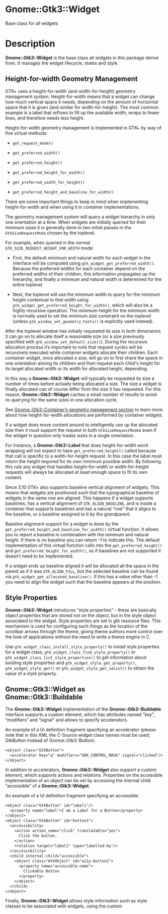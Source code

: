 Gnome::Gtk3::Widget
===================

Base class for all widgets

Description
===========

**Gnome::Gtk3::Widget** is the base class all widgets in this package derive from. It manages the widget lifecycle, states and style.

Height-for-width Geometry Management
------------------------------------

GTK+ uses a height-for-width (and width-for-height) geometry management system. Height-for-width means that a widget can change how much vertical space it needs, depending on the amount of horizontal space that it is given (and similar for width-for-height). The most common example is a label that reflows to fill up the available width, wraps to fewer lines, and therefore needs less height.

Height-for-width geometry management is implemented in GTK+ by way of five virtual methods:

  * `get_request_mode()`

  * `get_preferred_width()`

  * `get_preferred_height()`

  * `get_preferred_height_for_width()`

  * `get_preferred_width_for_height()`

  * `get_preferred_height_and_baseline_for_width()`

There are some important things to keep in mind when implementing height-for-width and when using it in container implementations.

The geometry management system will query a widget hierarchy in only one orientation at a time. When widgets are initially queried for their minimum sizes it is generally done in two initial passes in the `GtkSizeRequestMode` chosen by the toplevel.

For example, when queried in the normal `GTK_SIZE_REQUEST_HEIGHT_FOR_WIDTH` mode:

  * First, the default minimum and natural width for each widget in the interface will be computed using `gtk_widget_get_preferred_width()`. Because the preferred widths for each container depend on the preferred widths of their children, this information propagates up the hierarchy, and finally a minimum and natural width is determined for the entire toplevel.

  * Next, the toplevel will use the minimum width to query for the minimum height contextual to that width using `gtk_widget_get_preferred_height_for_width()`, which will also be a highly recursive operation. The minimum height for the minimum width is normally used to set the minimum size constraint on the toplevel (unless `gtk_window_set_geometry_hints()` is explicitly used instead).

After the toplevel window has initially requested its size in both dimensions it can go on to allocate itself a reasonable size (or a size previously specified with `gtk_window_set_default_size()`). During the recursive allocation process it’s important to note that request cycles will be recursively executed while container widgets allocate their children. Each container widget, once allocated a size, will go on to first share the space in one orientation among its children and then request each child's height for its target allocated width or its width for allocated height, depending.

In this way a **Gnome::Gtk3::Widget** will typically be requested its size a number of times before actually being allocated a size. The size a widget is finally allocated can of course differ from the size it has requested. For this reason, **Gnome::Gtk3::Widget** caches a small number of results to avoid re-querying for the same sizes in one allocation cycle.

See [Gnome::Gtk3::Container’s geometry management section](https://developer.gnome.org/gtk3/stable/GtkContainer.html) to learn more about how height-for-width allocations are performed by container widgets.

If a widget does move content around to intelligently use up the allocated size then it must support the request in both `GtkSizeRequestMode`s even if the widget in question only trades sizes in a single orientation.

For instance, a **Gnome::Gtk3::Label** that does height-for-width word wrapping will not expect to have `get_preferred_height()` called because that call is specific to a width-for-height request. In this case the label must return the height required for its own minimum possible width. By following this rule any widget that handles height-for-width or width-for-height requests will always be allocated at least enough space to fit its own content.

Since 3.10 GTK+ also supports baseline vertical alignment of widgets. This means that widgets are positioned such that the typographical baseline of widgets in the same row are aligned. This happens if a widget supports baselines, has a vertical alignment of `GTK_ALIGN_BASELINE`, and is inside a container that supports baselines and has a natural “row” that it aligns to the baseline, or a baseline assigned to it by the grandparent.

Baseline alignment support for a widget is done by the `get_preferred_height_and_baseline_for_width()` virtual function. It allows you to report a baseline in combination with the minimum and natural height. If there is no baseline you can return -1 to indicate this. The default implementation of this virtual function calls into the `get_preferred_height()` and `get_preferred_height_for_width()`, so if baselines are not supported it doesn’t need to be implemented.

If a widget ends up baseline aligned it will be allocated all the space in the parent as if it was `GTK_ALIGN_FILL`, but the selected baseline can be found via `gtk_widget_get_allocated_baseline()`. If this has a value other than -1 you need to align the widget such that the baseline appears at the position.

Style Properties
----------------

**Gnome::Gtk3::Widget** introduces “style properties” - these are basically object properties that are stored not on the object, but in the style object associated to the widget. Style properties are set in gtk resource files. This mechanism is used for configuring such things as the location of the scrollbar arrows through the theme, giving theme authors more control over the look of applications without the need to write a theme engine in C.

Use `gtk_widget_class_install_style_property()` to install style properties for a widget class, `gtk_widget_class_find_style_property()` or `gtk_widget_class_list_style_properties()` to get information about existing style properties and `gtk_widget_style_get_property()`, `gtk_widget_style_get()` or `gtk_widget_style_get_valist()` to obtain the value of a style property.

Gnome::Gtk3::Widget as Gnome::Gtk3::Buildable
---------------------------------------------

The **Gnome::Gtk3::Widget** implementation of the **Gnome::Gtk3::Buildable** interface supports a custom <accelerator> element, which has attributes named ”key”, ”modifiers” and ”signal” and allows to specify accelerators.

An example of a UI definition fragment specifying an accelerator (please note that in this XML the C-Source widget class names must be used; GtkButton instead of Gnome::Gtk3::Button):

    <object class="GtkButton">
      <accelerator key="q" modifiers="GDK_CONTROL_MASK" signal="clicked"/>
    </object>

In addition to accelerators, **Gnome::Gtk3::Widget** also support a custom <accessible> element, which supports actions and relations. Properties on the accessible implementation of an object can be set by accessing the internal child “accessible” of a **Gnome::Gtk3::Widget**.

An example of a UI definition fragment specifying an accessible:

    <object class="GtkButton" id="label1"/>
      <property name="label">I am a Label for a Button</property>
    </object>
    <object class="GtkButton" id="button1">
      <accessibility>
        <action action_name="click" translatable="yes">
          Click the button.
        </action>
        <relation target="label1" type="labelled-by"/>
      </accessibility>
      <child internal-child="accessible">
        <object class="AtkObject" id="a11y-button1">
          <property name="accessible-name">
            Clickable Button
          </property>
        </object>
      </child>
    </object>

Finally, **Gnome::Gtk3::Widget** allows style information such as style classes to be associated with widgets, using the custom <style> element:

    <object class="GtkButton>" id="button1">
      <style>
        <class name="my-special-button-class"/>
        <class name="dark-button"/>
      </style>
    </object>

Synopsis
========

Declaration
-----------

    unit class Gnome::Gtk3::Widget;
    also is Gnome::GObject::InitiallyUnowned;
    also does Gnome::Gtk3::Buildable;

Uml Diagram
-----------

![](plantuml/Widget.svg)

Example
-------

    # create a button and set a tooltip
    my Gnome::Gtk3::Button $start-button .= new(:label<Start>);
    $start-button.set-tooltip-text('Nooooo don\'t touch that button!!!!!!!');

Types
=====

enum GtkWidgetHelpType
----------------------

Kinds of widget-specific help. Used by the ::show-help signal.

  * GTK_WIDGET_HELP_TOOLTIP: Tooltip.

  * GTK_WIDGET_HELP_WHATS_THIS: What’s this.

class N-GtkRequisition
----------------------

A **Gnome::Gtk3::Requisition**-struct represents the desired size of a widget. See [**Gnome::Gtk3::Widget**’s geometry management section][geometry-management] for more information.

  * Int $.width: the widget’s desired width

  * Int $.height: the widget’s desired height

class N-GtkAllocation
---------------------

A N-GtkAllocation of a widget represents a region which has been allocated to the widget by its parent. It is a subregion of its parents allocation. See GtkWidget’s geometry management section for more information.

  * Int $.x;

  * Int $.y;

  * Int $.width;

  * Int $.height;

Methods
=======

activate
--------

For widgets that can be “activated” (buttons, menu items, etc.) this function activates them. Activation is what happens when you press Enter on a widget during key navigation. If *widget* isn't activatable, the function returns `False`.

Returns: `True` if the widget was activatable

    method activate ( --> Bool )

add-device-events
-----------------

Adds the device events in the bitfield *events* to the event mask for *widget*. See `set-device-events()` for details.

    method add-device-events ( N-GObject $device, Int $events )

  * N-GObject $device; a **Gnome::Gtk3::Device**

  * Int $events; an event mask. Mask bit values are from GdkEventMask.

add-events
----------

Adds the events in the bitfield *events* to the event mask for *widget*. See `set-events()` and the [input handling overview][event-masks] for details.

    method add-events ( Int $events )

  * Int $events; an event mask, see **Gnome::Gtk3::EventMask**

add-mnemonic-label
------------------

Adds a widget to the list of mnemonic labels for this widget. (See `list-mnemonic-labels()`). Note the list of mnemonic labels for the widget is cleared when the widget is destroyed, so the caller must make sure to update its internal state at this point as well, by using a connection to the *destroy* signal or a weak notifier.

    method add-mnemonic-label ( N-GObject $label )

  * N-GObject $label; a **Gnome::Gtk3::Widget** that acts as a mnemonic label for *widget*

can-activate-accel
------------------

Determines whether an accelerator that activates the signal identified by *signal-id* can currently be activated. This is done by emitting the *can-activate-accel* signal on *widget*; if the signal isn’t overridden by a handler or in a derived widget, then the default check is that the widget must be sensitive, and the widget and all its ancestors mapped.

Returns: `True` if the accelerator can be activated.

    method can-activate-accel ( UInt $signal_id --> Bool )

  * UInt $signal_id; the ID of a signal installed on *widget*

child-focus
-----------

This function is used by custom widget implementations; if you're writing an app, you’d use `grab-focus()` to move the focus to a particular widget, and `gtk-container-set-focus-chain()` to change the focus tab order. So you may want to investigate those functions instead.

`child-focus()` is called by containers as the user moves around the window using keyboard shortcuts. *direction* indicates what kind of motion is taking place (up, down, left, right, tab forward, tab backward). `child-focus()` emits the *focus* signal; widgets override the default handler for this signal in order to implement appropriate focus behavior.

The default *focus* handler for a widget should return `True` if moving in *direction* left the focus on a focusable location inside that widget, and `False` if moving in *direction* moved the focus outside the widget. If returning `True`, widgets normally call `grab-focus()` to place the focus accordingly; if returning `False`, they don’t modify the current focus location.

Returns: `True` if focus ended up inside *widget*

    method child-focus ( GtkDirectionType $direction --> Bool )

  * GtkDirectionType $direction; direction of focus movement

child-notify
------------

Emits a *child-notify* signal for the [child property][child-properties] *child-property* on *widget*.

This is the analogue of `g-object-notify()` for child properties.

Also see `gtk-container-child-notify()`.

    method child-notify ( Str $child_property )

  * Str $child_property; the name of a child property installed on the class of *widget*’s parent

compute-expand
--------------

Computes whether a container should give this widget extra space when possible. Containers should check this, rather than looking at `get-hexpand()` or `get-vexpand()`.

This function already checks whether the widget is visible, so visibility does not need to be checked separately. Non-visible widgets are not expanded.

The computed expand value uses either the expand setting explicitly set on the widget itself, or, if none has been explicitly set, the widget may expand if some of its children do.

Returns: whether widget tree rooted here should be expanded

    method compute-expand ( GtkOrientation $orientation --> Bool )

  * GtkOrientation $orientation; expand direction

create-pango-context
--------------------

Creates a new **PangoContext** with the appropriate font map, font options, font description, and base direction for drawing text for this widget. See also `get-pango-context()`.

Returns: the new **PangoContext**

    method create-pango-context ( --> N-GObject )

create-pango-layout
-------------------

Creates a new **PangoLayout** with the appropriate font map, font description, and base direction for drawing text for this widget.

If you keep a **PangoLayout** created in this way around, you need to re-create it when the widget **PangoContext** is replaced. This can be tracked by using the *screen-changed* signal on the widget.

Returns: the new **PangoLayout**

    method create-pango-layout ( Str $text --> N-GObject )

  * Str $text; text to set on the layout (can be `undefined`)

destroy
-------

Destroys a widget.

When a widget is destroyed all references it holds on other objects will be released:

- if the widget is inside a container, it will be removed from its parent - if the widget is a container, all its children will be destroyed, recursively - if the widget is a top level, it will be removed from the list of top level widgets that GTK+ maintains internally

It's expected that all references held on the widget will also be released; you should connect to the *destroy* signal if you hold a reference to *widget* and you wish to remove it when this function is called. It is not necessary to do so if you are implementing a **Gnome::Gtk3::Container**, as you'll be able to use the **Gnome::Gtk3::ContainerClass**.`remove()` virtual function for that.

It's important to notice that `destroy()` will only cause the *widget* to be finalized if no additional references, acquired using `g-object-ref()`, are held on it. In case additional references are in place, the *widget* will be in an "inert" state after calling this function; *widget* will still point to valid memory, allowing you to release the references you hold, but you may not query the widget's own state.

You should typically call this function on top level widgets, and rarely on child widgets.

See also: `gtk-container-remove()`

    method destroy ( )

destroyed
---------

This function sets **widget-pointer* to `undefined` if *widget-pointer* != `undefined`. It’s intended to be used as a callback connected to the “destroy” signal of a widget. You connect `destroyed()` as a signal handler, and pass the address of your widget variable as user data. Then when the widget is destroyed, the variable will be set to `undefined`. Useful for example to avoid multiple copies of the same dialog.

    method destroyed ( N-GObject $widget_pointer )

  * N-GObject $widget_pointer; : address of a variable that contains *widget*

device-is-shadowed
------------------

Returns `True` if *device* has been shadowed by a GTK+ device grab on another widget, so it would stop sending events to *widget*. This may be used in the *grab-notify* signal to check for specific devices. See `gtk-device-grab-add()`.

Returns: `True` if there is an ongoing grab on *device* by another **Gnome::Gtk3::Widget** than *widget*.

    method device-is-shadowed ( N-GObject $device --> Bool )

  * N-GObject $device; a **Gnome::Gtk3::Device**

draw
----

Draws *widget* to *cr*. The top left corner of the widget will be drawn to the currently set origin point of *cr*.

You should pass a cairo context as *cr* argument that is in an original state. Otherwise the resulting drawing is undefined. For example changing the operator using `cairo-set-operator()` or the line width using `cairo-set-line-width()` might have unwanted side effects. You may however change the context’s transform matrix - like with `cairo-scale()`, `cairo-translate()` or `cairo-set-matrix()` and clip region with `cairo-clip()` prior to calling this function. Also, it is fine to modify the context with `cairo-save()` and `cairo-push-group()` prior to calling this function.

Note that special-purpose widgets may contain special code for rendering to the screen and might appear differently on screen and when rendered using `draw()`.

    method draw ( cairo_t $cr )

  * cairo_t $cr; a cairo context to draw to

error-bell
----------

Notifies the user about an input-related error on this widget. If the *gtk-error-bell* setting is `True`, it calls `gdk-window-beep()`, otherwise it does nothing.

Note that the effect of `gdk-window-beep()` can be configured in many ways, depending on the windowing backend and the desktop environment or window manager that is used.

    method error-bell ( )

event
-----

Rarely-used function. This function is used to emit the event signals on a widget (those signals should never be emitted without using this function to do so). If you want to synthesize an event though, don’t use this function; instead, use `gtk-main-do-event()` so the event will behave as if it were in the event queue. Don’t synthesize expose events; instead, use `gdk-window-invalidate-rect()` to invalidate a region of the window.

Returns: return from the event signal emission (`True` if the event was handled)

    method event ( GdkEvent $event --> Bool )

  * GdkEvent $event; a **Gnome::Gtk3::Event**

freeze-child-notify
-------------------

Stops emission of *child-notify* signals on *widget*. The signals are queued until `thaw-child-notify()` is called on *widget*.

This is the analogue of `g-object-freeze-notify()` for child properties.

    method freeze-child-notify ( )

get-action-group
----------------

Retrieves the **Gnome::Gtk3::ActionGroup** that was registered using *prefix*. The resulting **Gnome::Gtk3::ActionGroup** may have been registered to *widget* or any **Gnome::Gtk3::Widget** in its ancestry.

If no action group was found matching *prefix*, then `undefined` is returned.

Returns: A **Gnome::Gtk3::ActionGroup** based object or `undefined`.

    method get-action-group ( Str $prefix --> N-GObject )

  * Str $prefix; The “prefix” of the action group.

get-allocated-baseline
----------------------

Returns the baseline that has currently been allocated to *widget*. This function is intended to be used when implementing handlers for the *draw* function, and when allocating child widgets in *size-allocate*.

Returns: the baseline of the *widget*, or -1 if none

    method get-allocated-baseline ( --> Int )

get-allocated-height
--------------------

Returns the height that has currently been allocated to *widget*. This function is intended to be used when implementing handlers for the *draw* function.

Returns: the height of the *widget*

    method get-allocated-height ( --> Int )

get-allocated-size
------------------

Retrieves the widget’s allocated size.

This function returns the last values passed to `size-allocate-with-baseline()`. The value differs from the size returned in `get-allocation()` in that functions like `set-halign()` can adjust the allocation, but not the value returned by this function.

If a widget is not visible, its allocated size is 0.

    method get-allocated-size ( --> List )

returns a List with

  * N-GtkAllocation

  * int32 $baseline

get-allocated-width
-------------------

Returns the width that has currently been allocated to *widget*. This function is intended to be used when implementing handlers for the *draw* function.

Returns: the width of the *widget*

    method get-allocated-width ( --> Int )

get-allocation
--------------

Retrieves the widget’s allocation.

Note, when implementing a **Gnome::Gtk3::Container**: a widget’s allocation will be its “adjusted” allocation, that is, the widget’s parent container typically calls `size-allocate()` with an allocation, and that allocation is then adjusted (to handle margin and alignment for example) before assignment to the widget. `get-allocation()` returns the adjusted allocation that was actually assigned to the widget. The adjusted allocation is guaranteed to be completely contained within the `size-allocate()` allocation, however. So a **Gnome::Gtk3::Container** is guaranteed that its children stay inside the assigned bounds, but not that they have exactly the bounds the container assigned. There is no way to get the original allocation assigned by `size-allocate()`, since it isn’t stored; if a container implementation needs that information it will have to track it itself.

    method get-allocation ( --> N-GtkAllocation )

Returns a N-GtkAllocation

get-ancestor
------------

Gets the first ancestor of *widget* with type *widget-type*. For example, `get-ancestor (widget, GTK-TYPE-BOX)` gets the first **Gnome::Gtk3::Box** that’s an ancestor of *widget*. No reference will be added to the returned widget; it should not be unreferenced. See note about checking for a toplevel **Gnome::Gtk3::Window** in the docs for `get-toplevel()`.

Note that unlike `is-ancestor()`, `get-ancestor()` considers *widget* to be an ancestor of itself.

Returns: the ancestor widget, or `undefined` if not found

    method get-ancestor ( N-GObject $widget_type --> N-GObject )

  * N-GObject $widget_type; ancestor type

get-app-paintable
-----------------

Determines whether the application intends to draw on the widget in an *draw* handler.

See `set-app-paintable()`

Returns: `True` if the widget is app paintable

    method get-app-paintable ( --> Bool )

get-can-default
---------------

Determines whether *widget* can be a default widget. See `set-can-default()`.

Returns: `True` if *widget* can be a default widget, `False` otherwise

    method get-can-default ( --> Bool )

get-can-focus
-------------

Determines whether *widget* can own the input focus. See `set-can-focus()`.

Returns: `True` if *widget* can own the input focus, `False` otherwise

    method get-can-focus ( --> Bool )

get-child-visible
-----------------

Gets the value set with `set-child-visible()`. If you feel a need to use this function, your code probably needs reorganization.

This function is only useful for container implementations and never should be called by an application.

Returns: `True` if the widget is mapped with the parent.

    method get-child-visible ( --> Bool )

get-clip
--------

Retrieves the widget’s clip area.

The clip area is the area in which all of *widget*'s drawing will happen. Other toolkits call it the bounding box.

Historically, in GTK+ the clip area has been equal to the allocation retrieved via `get-allocation()`.

    method get-clip ( --> N-GtkAllocation )

Returns a N-GtkAllocation clip

get-default-direction
---------------------

Obtains the current default reading direction. See `set-default-direction()`.

Returns: the current default direction.

    method get-default-direction ( --> GtkTextDirection )

get-device-enabled
------------------

Returns whether *device* can interact with *widget* and its children. See `set-device-enabled()`.

Returns: `True` is *device* is enabled for *widget*

    method get-device-enabled ( N-GObject $device --> Bool )

  * N-GObject $device; a **Gnome::Gtk3::Device**

get-device-events
-----------------

Returns the events mask for the widget corresponding to an specific device. These are the events that the widget will receive when *device* operates on it. Flags in this mask are from `GdkEventMask` in **Gnome::Gdk3::Types**.

Returns: device event mask for *widget*

    method get-device-events ( N-GObject $device --> Int )

  * N-GObject $device; a **Gnome::Gtk3::Device**

get-direction
-------------

Gets the reading direction for a particular widget. See `set-direction()`.

Returns: the reading direction for the widget.

    method get-direction ( --> GtkTextDirection )

get-display
-----------

Get the **Gnome::Gtk3::Display** for the toplevel window associated with this widget. This function can only be called after the widget has been added to a widget hierarchy with a **Gnome::Gtk3::Window** at the top.

In general, you should only create display specific resources when a widget has been realized, and you should free those resources when the widget is unrealized.

Returns: the **Gnome::Gtk3::Display** for the toplevel for this widget.

    method get-display ( --> N-GObject )

get-events
----------

Returns the event mask (see **Gnome::Gtk3::EventMask**) for the widget. These are the events that the widget will receive.

Note: Internally, the widget event mask will be the logical OR of the event mask set through `set-events()` or `add-events()`, and the event mask necessary to cater for every **Gnome::Gtk3::EventController** created for the widget.

Returns: event mask for *widget*

    method get-events ( --> Int )

get-focus-on-click
------------------

Returns whether the widget should grab focus when it is clicked with the mouse. See `set-focus-on-click()`.

Returns: `True` if the widget should grab focus when it is clicked with the mouse.

    method get-focus-on-click ( --> Bool )

get-font-map
------------

Gets the font map that has been set with `set-font-map()`.

Returns: A **PangoFontMap**, or `undefined`

    method get-font-map ( --> N-GObject )

get-font-options
----------------

Returns the **cairo-font-options-t** used for Pango rendering. When not set, the defaults font options for the **Gnome::Gdk3::Screen** will be used.

Returns: the **cairo-font-options-t** or `undefined` if not set

    method get-font-options ( --> cairo_font_options_t )

get-frame-clock
---------------

Obtains the frame clock for a widget. The frame clock is a global “ticker” that can be used to drive animations and repaints. The most common reason to get the frame clock is to call `gdk-frame-clock-get-frame-time()`, in order to get a time to use for animating. For example you might record the start of the animation with an initial value from `gdk-frame-clock-get-frame-time()`, and then update the animation by calling `gdk-frame-clock-get-frame-time()` again during each repaint.

`gdk-frame-clock-request-phase()` will result in a new frame on the clock, but won’t necessarily repaint any widgets. To repaint a widget, you have to use `queue-draw()` which invalidates the widget (thus scheduling it to receive a draw on the next frame). `queue-draw()` will also end up requesting a frame on the appropriate frame clock.

A widget’s frame clock will not change while the widget is mapped. Reparenting a widget (which implies a temporary unmap) can change the widget’s frame clock.

Unrealized widgets do not have a frame clock.

Returns: a **Gnome::Gtk3::FrameClock**, or `undefined` if widget is unrealized

    method get-frame-clock ( --> N-GObject )

get-halign
----------

Gets the value of the *halign* property.

For backwards compatibility reasons this method will never return `GTK-ALIGN-BASELINE`, but instead it will convert it to `GTK-ALIGN-FILL`. Baselines are not supported for horizontal alignment.

Returns: the horizontal alignment of *widget*

    method get-halign ( --> GtkAlign )

get-has-tooltip
---------------

Returns the current value of the has-tooltip property. See *has-tooltip* for more information.

Returns: current value of has-tooltip on *widget*.

    method get-has-tooltip ( --> Bool )

get-has-window
--------------

Determines whether *widget* has a **Gnome::Gtk3::Window** of its own. See `set-has-window()`.

Returns: `True` if *widget* has a window, `False` otherwise

    method get-has-window ( --> Bool )

get-hexpand
-----------

Gets whether the widget would like any available extra horizontal space. When a user resizes a **Gnome::Gtk3::Window**, widgets with expand=TRUE generally receive the extra space. For example, a list or scrollable area or document in your window would often be set to expand.

Containers should use `compute-expand()` rather than this function, to see whether a widget, or any of its children, has the expand flag set. If any child of a widget wants to expand, the parent may ask to expand also.

This function only looks at the widget’s own hexpand flag, rather than computing whether the entire widget tree rooted at this widget wants to expand.

Returns: whether hexpand flag is set

    method get-hexpand ( --> Bool )

get-hexpand-set
---------------

Gets whether `set-hexpand()` has been used to explicitly set the expand flag on this widget.

If hexpand is set, then it overrides any computed expand value based on child widgets. If hexpand is not set, then the expand value depends on whether any children of the widget would like to expand.

There are few reasons to use this function, but it’s here for completeness and consistency.

Returns: whether hexpand has been explicitly set

    method get-hexpand-set ( --> Bool )

get-mapped
----------

Whether the widget is mapped.

Returns: `True` if the widget is mapped, `False` otherwise.

    method get-mapped ( --> Bool )

get-margin-bottom
-----------------

Gets the value of the *margin-bottom* property.

Returns: The bottom margin of *widget*

    method get-margin-bottom ( --> Int )

get-margin-end
--------------

Gets the value of the *margin-end* property.

Returns: The end margin of *widget*

    method get-margin-end ( --> Int )

get-margin-start
----------------

Gets the value of the *margin-start* property.

Returns: The start margin of *widget*

    method get-margin-start ( --> Int )

get-margin-top
--------------

Gets the value of the *margin-top* property.

Returns: The top margin of *widget*

    method get-margin-top ( --> Int )

get-modifier-mask
-----------------

Returns the modifier mask the *widget*’s windowing system backend uses for a particular purpose.

See `gdk-keymap-get-modifier-mask()`.

Returns: the modifier mask used for *intent*.

    method get-modifier-mask ( GdkModifierIntent $intent --> GdkModifierType )

  * GdkModifierIntent $intent; the use case for the modifier mask

get-name
--------

Retrieves the name of a widget. See `set-name()` for the significance of widget names.

Returns: name of the widget. This string is owned by GTK+ and should not be modified or freed

    method get-name ( --> Str )

get-no-show-all
---------------

Returns the current value of the *no-show-all* property, which determines whether calls to `show-all()` will affect this widget.

Returns: the current value of the “no-show-all” property.

    method get-no-show-all ( --> Bool )

get-opacity
-----------

Fetches the requested opacity for this widget. See `set-opacity()`.

Returns: the requested opacity for this widget.

    method get-opacity ( --> Num )

get-pango-context
-----------------

Gets a **PangoContext** with the appropriate font map, font description, and base direction for this widget. Unlike the context returned by `create-pango-context()`, this context is owned by the widget (it can be used until the screen for the widget changes or the widget is removed from its toplevel), and will be updated to match any changes to the widget’s attributes. This can be tracked by using the *screen-changed* signal on the widget.

Returns: the **PangoContext** for the widget.

    method get-pango-context ( --> N-GObject )

get-parent
----------

Returns the parent container of *widget* or `undefined`.

    method get-parent ( --> N-GObject )

get-parent-window
-----------------

Gets *widget*’s parent window, or `undefined` if it does not have one.

Returns: the parent window of *widget*, or `undefined` if it does not have a parent window.

    method get-parent-window ( --> N-GObject )

get-path
--------

Returns the **Gnome::Gtk3::WidgetPath** representing *widget*, if the widget is not connected to a toplevel widget, a partial path will be created.

Returns: The **Gnome::Gtk3::WidgetPath** representing *widget*

    method get-path ( --> N-GObject )

get-preferred-height
--------------------

Retrieves a widget’s initial minimum and natural height.

This call is specific to width-for-height requests.

The returned request will be modified by the GtkWidgetClass::adjust_size_request virtual method and by any GtkSizeGroups that have been applied. That is, the returned request is the one that should be used for layout, not necessarily the one returned by the widget itself.

    method get-preferred-height ( --> List )

Returns a List with

  * Int minimum_height;

  * Int natural_height;

get-preferred-height-and-baseline-for-width
-------------------------------------------

Retrieves a widget’s minimum and natural height and the corresponding baselines if it would be given the specified width , or the default height if width is -1. The baselines may be -1 which means that no baseline is requested for this widget.

The returned request will be modified by the GtkWidgetClass::adjust_size_request and GtkWidgetClass::adjust_baseline_request virtual methods and by any GtkSizeGroups that have been applied. That is, the returned request is the one that should be used for layout, not necessarily the one returned by the widget itself.

    method get-preferred-height-and-baseline-for-width (
      Int $width --> List
    )

  * Int $width;

Returns a List containing;

  * Int minimum_height;

  * Int natural_height;

  * Int minimum_baseline;

  * Int natural_baseline;

get-preferred-height-for-width
------------------------------

Retrieves a widget’s minimum and natural height if it would be given the specified width .

    method get-preferred-height-for-width ( Int $width --> List )

  * Int $width;

Returning a List with

  * Int minimum_height;

  * Int natural_height;

get-preferred-size
------------------

Retrieves the minimum and natural size of a widget, taking into account the widget’s preference for height-for-width management.

This is used to retrieve a suitable size by container widgets which do not impose any restrictions on the child placement. It can be used to deduce toplevel window and menu sizes as well as child widgets in free-form containers such as GtkLayout.

Handle with care. Note that the natural height of a height-for-width widget will generally be a smaller size than the minimum height, since the required height for the natural width is generally smaller than the required height for the minimum width.

Use gtk_widget_get_preferred_height_and_baseline_for_width() if you want to support baseline alignment.

    method get-preferred-size ( --> List )

The returned list holds

  * N-GtkRequisition $minimum_size;

  * N-GtkRequisition $natural_size;

get-preferred-width
-------------------

Retrieves a widget’s initial minimum and natural width.

This call is specific to height-for-width requests.

The returned request will be modified by the GtkWidgetClass::adjust_size_request virtual method and by any GtkSizeGroups that have been applied. That is, the returned request is the one that should be used for layout, not necessarily the one returned by the widget itself.

    method get-preferred-width ( --> List )

Returned List holds;

  * Int minimum_width;

  * Int natural_width;

get-preferred-width-for-height
------------------------------

Retrieves a widget’s minimum and natural width if it would be given the specified height .

The returned request will be modified by the GtkWidgetClass::adjust_size_request virtual method and by any GtkSizeGroups that have been applied. That is, the returned request is the one that should be used for layout, not necessarily the one returned by the widget itself.

    method get-preferred-width-for-height ( Int $height --> List )

  * Int $height;

The returned List holds

  * Int minimum_width;

  * Int natural_width;

get-realized
------------

Determines whether *widget* is realized.

Returns: `True` if *widget* is realized, `False` otherwise

    method get-realized ( --> Bool )

get-receives-default
--------------------

Determines whether *widget* is always treated as the default widget within its toplevel when it has the focus, even if another widget is the default.

See `set-receives-default()`.

Returns: `True` if *widget* acts as the default widget when focused, `False` otherwise

    method get-receives-default ( --> Bool )

get-request-mode
----------------

Gets whether the widget prefers a height-for-width layout or a width-for-height layout.

GtkBin widgets generally propagate the preference of their child, container widgets need to request something either in context of their children or in context of their allocation capabilities.

    method get-request-mode ( --> GtkSizeRequestMode )

get-scale-factor
----------------

Retrieves the internal scale factor that maps from window coordinates to the actual device pixels. On traditional systems this is 1, on high density outputs, it can be a higher value (typically 2).

See `gdk-window-get-scale-factor()`.

Returns: the scale factor for *widget*

    method get-scale-factor ( --> Int )

get-screen
----------

Get the **Gnome::Gdk3::Screen** from the toplevel window associated with this widget. This function can only be called after the widget has been added to a widget hierarchy with a **Gnome::Gdk3::Window** at the top.

In general, you should only create screen specific resources when a widget has been realized, and you should free those resources when the widget is unrealized.

Returns: the **Gnome::Gdk3::Screen** for the toplevel for this widget.

    method get-screen ( --> Gnome::Gdk3::Screen )

get-sensitive
-------------

Returns the widget’s sensitivity (in the sense of returning the value that has been set using `set-sensitive()`).

The effective sensitivity of a widget is however determined by both its own and its parent widget’s sensitivity. See `is-sensitive()`.

Returns: `True` if the widget is sensitive

    method get-sensitive ( --> Bool )

get-settings
------------

Gets the settings object holding the settings used for this widget.

Note that this function can only be called when the **Gnome::Gtk3::Widget** is attached to a toplevel, since the settings object is specific to a particular **Gnome::Gdk3::Screen**.

Returns: the relevant **Gnome::Gtk3::Settings** object

    method get-settings ( --> N-GObject )

get-size-request
----------------

Gets the size request that was explicitly set for the widget using `set-size-request()`. A value of -1 stored in *width* or *height* indicates that that dimension has not been set explicitly and the natural requisition of the widget will be used instead. See `set-size-request()`. To get the size a widget will actually request, call `get-preferred-size()` instead of this function.

    method get-size-request ( --> List )

Returned List holds;

  * Int width; return location for width, or `undefined`

  * Int height; return location for height, or `undefined`

get-state-flags
---------------

Returns the widget state as a flag set. It is worth mentioning that the effective `GTK-STATE-FLAG-INSENSITIVE` state will be returned, that is, also based on parent insensitivity, even if *widget* itself is sensitive.

Also note that if you are looking for a way to obtain the **Gnome::Gtk3::StateFlags** to pass to a **Gnome::Gtk3::StyleContext** method, you should look at `gtk-style-context-get-state()`.

Returns: The state flags for widget

    method get-state-flags ( --> GtkStateFlags )

get-style-context
-----------------

Returns the style context associated to *widget*. The returned object is guaranteed to be the same for the lifetime of *widget*.

Returns: a **Gnome::Gtk3::StyleContext**. This memory is owned by *widget* and must not be freed.

    method get-style-context ( --> N-GObject )

get-support-multidevice
-----------------------

Returns `True` if *widget* is multiple pointer aware. See `set-support-multidevice()` for more information.

Returns: `True` if *widget* is multidevice aware.

    method get-support-multidevice ( --> Bool )

get-template-child
------------------

Fetch an object build from the template XML for *widget-type* in this *widget* instance.

This will only report children which were previously declared with `class-bind-template-child-full()` or one of its variants.

This function is only meant to be called for code which is private to the *widget-type* which declared the child and is meant for language bindings which cannot easily make use of the GObject structure offsets.

Returns: The object built in the template XML with the id *name*

    method get-template-child ( N-GObject $widget_type, Str $name --> N-GObject )

  * N-GObject $widget_type; The **Gnome::Gtk3::Type** to get a template child for

  * Str $name; The “id” of the child defined in the template XML

get-tooltip-markup
------------------

Gets the contents of the tooltip for *widget*.

Returns: the tooltip text, or `undefined`. You should free the returned string with `g-free()` when done.

    method get-tooltip-markup ( --> Str )

get-tooltip-text
----------------

Gets the contents of the tooltip for *widget*.

Returns: the tooltip text, or `undefined`. You should free the returned string with `g-free()` when done.

    method get-tooltip-text ( --> Str )

get-tooltip-window
------------------

Returns the **Gnome::Gtk3::Window** of the current tooltip. This can be the GtkWindow created by default, or the custom tooltip window set using `set-tooltip-window()`.

Returns: The **Gnome::Gtk3::Window** of the current tooltip.

    method get-tooltip-window ( --> N-GObject )

get-toplevel
------------

This function returns the topmost widget in the container hierarchy *widget* is a part of. If *widget* has no parent widgets, it will be returned as the topmost widget. No reference will be added to the returned widget; it should not be unreferenced.

Note the difference in behavior vs. `get-ancestor()`; `gtk-widget-get-ancestor (widget, GTK-TYPE-WINDOW)` would return `undefined` if *widget* wasn’t inside a toplevel window, and if the window was inside a **Gnome::Gtk3::Window**-derived widget which was in turn inside the toplevel **Gnome::Gtk3::Window**. While the second case may seem unlikely, it actually happens when a **Gnome::Gtk3::Plug** is embedded inside a **Gnome::Gtk3::Socket** within the same application.

To reliably find the toplevel **Gnome::Gtk3::Window**, use `get-toplevel()` and call `GTK-IS-WINDOW()` on the result. For instance, to get the title of a widget's toplevel window, one might use: |[<!-- language="C" --> static const char * get-widget-toplevel-title (GtkWidget *widget) { GtkWidget *toplevel = gtk-widget-get-toplevel (widget); if (GTK-IS-WINDOW (toplevel)) { return gtk-window-get-title (GTK-WINDOW (toplevel)); }

return NULL; } ]|

Returns: the topmost ancestor of *widget*, or *widget* itself if there’s no ancestor.

    method get-toplevel ( --> N-GObject )

get-valign
----------

Gets the value of the *valign* property.

For backwards compatibility reasons this method will never return `GTK-ALIGN-BASELINE`, but instead it will convert it to `GTK-ALIGN-FILL`. If your widget want to support baseline aligned children it must use `get-valign-with-baseline()`, or `g-object-get (widget, "valign", &value, NULL)`, which will also report the true value.

Returns: the vertical alignment of *widget*, ignoring baseline alignment

    method get-valign ( --> GtkAlign )

get-valign-with-baseline
------------------------

Gets the value of the *valign* property, including `GTK-ALIGN-BASELINE`.

Returns: the vertical alignment of *widget*

    method get-valign-with-baseline ( --> GtkAlign )

get-vexpand
-----------

Gets whether the widget would like any available extra vertical space.

See `get-hexpand()` for more detail.

Returns: whether vexpand flag is set

    method get-vexpand ( --> Bool )

get-vexpand-set
---------------

Gets whether `set-vexpand()` has been used to explicitly set the expand flag on this widget.

See `get-hexpand-set()` for more detail.

Returns: whether vexpand has been explicitly set

    method get-vexpand-set ( --> Bool )

get-visible
-----------

Determines whether the widget is visible. If you want to take into account whether the widget’s parent is also marked as visible, use `is-visible()` instead.

This function does not check if the widget is obscured in any way.

See `set-visible()`.

Returns: `True` if the widget is visible

    method get-visible ( --> Bool )

get-visual
----------

Gets the visual that will be used to render *widget*.

Returns: the visual for *widget*

    method get-visual ( --> N-GObject )

get-window
----------

Returns the widget’s window if it is realized, `undefined` otherwise

Returns: *widget*’s window.

    method get-window ( --> N-GObject )

grab-default
------------

Causes *widget* to become the default widget. *widget* must be able to be a default widget; typically you would ensure this yourself by calling `set-can-default()` with a `True` value. The default widget is activated when the user presses Enter in a window. Default widgets must be activatable, that is, `activate()` should affect them. Note that **Gnome::Gtk3::Entry** widgets require the “activates-default” property set to `True` before they activate the default widget when Enter is pressed and the **Gnome::Gtk3::Entry** is focused.

    method grab-default ( )

grab-focus
----------

Causes *widget* to have the keyboard focus for the **Gnome::Gtk3::Window** it's inside. *widget* must be a focusable widget, such as a **Gnome::Gtk3::Entry**; something like **Gnome::Gtk3::Frame** won’t work.

More precisely, it must have the `GTK-CAN-FOCUS` flag set. Use `set-can-focus()` to modify that flag.

The widget also needs to be realized and mapped. This is indicated by the related signals. Grabbing the focus immediately after creating the widget will likely fail and cause critical warnings.

    method grab-focus ( )

gtk-cairo-should-draw-window
----------------------------

This function is supposed to be called in *draw* implementations for widgets that support multiple windows. *cr* must be untransformed from invoking of the draw function. This function will return `True` if the contents of the given *window* are supposed to be drawn and `False` otherwise. Note that when the drawing was not initiated by the windowing system this function will return `True` for all windows, so you need to draw the bottommost window first. Also, do not use “else if” statements to check which window should be drawn.

Returns: `True` if *window* should be drawn

    method gtk-cairo-should-draw-window ( cairo_t $cr, N-GObject $window --> Bool )

  * cairo_t $cr; a cairo context

  * N-GObject $window; the window to check. *window* may not be an input-only window.

gtk-cairo-transform-to-window
-----------------------------

Transforms the given cairo context *cr* that from *widget*-relative coordinates to *window*-relative coordinates. If the *widget*’s window is not an ancestor of *window*, no modification will be applied.

This is the inverse to the transformation GTK applies when preparing an expose event to be emitted with the *draw* signal. It is intended to help porting multiwindow widgets from GTK+ 2 to the rendering architecture of GTK+ 3.

    method gtk-cairo-transform-to-window ( cairo_t $cr, N-GObject $widget, N-GObject $window )

  * cairo_t $cr; the cairo context to transform

  * N-GObject $widget; the widget the context is currently centered for

  * N-GObject $window; the window to transform the context to

gtk-requisition-copy
--------------------

Copies a **Gnome::Gtk3::Requisition**.

Returns: a copy of *requisition*

    method gtk-requisition-copy (
      N-GtkRequisition $requisition --> N-GtkRequisition
    )

  * N-GtkRequisition $requisition; a **Gnome::Gtk3::Requisition**

gtk-requisition-free
--------------------

Frees a **Gnome::Gtk3::Requisition**.

    method gtk-requisition-free ( N-GtkRequisition $requisition )

  * N-GtkRequisition $requisition; a **Gnome::Gtk3::Requisition**

has-default
-----------

Determines whether *widget* is the current default widget within its toplevel. See `set-can-default()`.

Returns: `True` if *widget* is the current default widget within its toplevel, `False` otherwise

    method has-default ( --> Bool )

has-focus
---------

Determines if the widget has the global input focus. See `is-focus()` for the difference between having the global input focus, and only having the focus within a toplevel.

Returns: `True` if the widget has the global input focus.

    method has-focus ( --> Bool )

has-grab
--------

Determines whether the widget is currently grabbing events, so it is the only widget receiving input events (keyboard and mouse).

See also `gtk-grab-add()`.

Returns: `True` if the widget is in the grab-widgets stack

    method has-grab ( --> Bool )

has-screen
----------

Checks whether there is a **Gnome::Gdk3::Screen** is associated with this widget. All toplevel widgets have an associated screen, and all widgets added into a hierarchy with a toplevel window at the top.

Returns: `True` if there is a **Gnome::Gdk3::Screen** associated with the widget.

    method has-screen ( --> Bool )

has-visible-focus
-----------------

Determines if the widget should show a visible indication that it has the global input focus. This is a convenience function for use in *draw* handlers that takes into account whether focus indication should currently be shown in the toplevel window of *widget*. See `gtk-window-get-focus-visible()` for more information about focus indication.

To find out if the widget has the global input focus, use `has-focus()`.

Returns: `True` if the widget should display a “focus rectangle”

    method has-visible-focus ( --> Bool )

hide
----

Reverses the effects of `show()`, causing the widget to be hidden (invisible to the user).

    method hide ( )

hide-on-delete
--------------

Utility function; intended to be connected to the *delete-event* signal on a **Gnome::Gtk3::Window**. The function calls `hide()` on its argument, then returns `True`. If connected to *delete-event*, the result is that clicking the close button for a window (on the window frame, top right corner usually) will hide but not destroy the window. By default, GTK+ destroys windows when *delete-event* is received.

Returns: `True`

    method hide-on-delete ( --> Bool )

in-destruction
--------------

Returns whether the widget is currently being destroyed. This information can sometimes be used to avoid doing unnecessary work.

Returns: `True` if *widget* is being destroyed

    method in-destruction ( --> Bool )

init-template
-------------

Creates and initializes child widgets defined in templates. This function must be called in the instance initializer for any class which assigned itself a template using `class-set-template()`

It is important to call this function in the instance initializer of a **Gnome::Gtk3::Widget** subclass and not in **Gnome::Gtk3::Object**.`constructed()` or **Gnome::Gtk3::Object**.`constructor()` for two reasons.

One reason is that generally derived widgets will assume that parent class composite widgets have been created in their instance initializers.

Another reason is that when calling `g-object-new()` on a widget with composite templates, it’s important to build the composite widgets before the construct properties are set. Properties passed to `g-object-new()` should take precedence over properties set in the private template XML.

    method init-template ( )

insert-action-group
-------------------

Inserts *$group* into *widget*. Children of *widget* that implement **Gnome::Gtk3::Actionable** can then be associated with actions in *$group* by setting their “action-name” to *$prefix*.`action-name`.

If *group* is `undefined`, a previously inserted group for *name* is removed from *widget*.

    method insert-action-group ( Str $name, N-GObject $group )

  * Str $name; the prefix for actions in *group*

  * N-GObject $group; a **Gnome::Gio::ActionGroup**, or `undefined`

intersect
---------

Computes the intersection of a *widget*’s area and *area*, storing the intersection in *intersection*, and returns `True` if there was an intersection. *intersection* may be `undefined` if you’re only interested in whether there was an intersection.

Returns: `True` if there was an intersection

    method intersect ( N-GObject $area, N-GObject $intersection --> Bool )

  * N-GObject $area; a rectangle

  * N-GObject $intersection; (out caller-allocates) : rectangle to store intersection of *widget* and *area*

is-ancestor
-----------

Determines whether *widget* is somewhere inside *ancestor*, possibly with intermediate containers.

Returns: `True` if *ancestor* contains *widget* as a child, grandchild, great grandchild, etc.

    method is-ancestor ( N-GObject $ancestor --> Bool )

  * N-GObject $ancestor; another **Gnome::Gtk3::Widget**

is-drawable
-----------

Determines whether *widget* can be drawn to. A widget can be drawn to if it is mapped and visible.

Returns: `True` if *widget* is drawable, `False` otherwise

    method is-drawable ( --> Bool )

is-focus
--------

Determines if the widget is the focus widget within its toplevel. (This does not mean that the *has-focus* property is necessarily set; *has-focus* will only be set if the toplevel widget additionally has the global input focus.)

Returns: `True` if the widget is the focus widget.

    method is-focus ( --> Bool )

is-sensitive
------------

Returns the widget’s effective sensitivity, which means it is sensitive itself and also its parent widget is sensitive

Returns: `True` if the widget is effectively sensitive

    method is-sensitive ( --> Bool )

is-toplevel
-----------

Determines whether *widget* is a toplevel widget.

Currently only **Gnome::Gtk3::Window** and **Gnome::Gtk3::Invisible** (and out-of-process **Gnome::Gtk3::Plugs**) are toplevel widgets. Toplevel widgets have no parent widget.

Returns: `True` if *widget* is a toplevel, `False` otherwise

    method is-toplevel ( --> Bool )

is-visible
----------

Determines whether the widget and all its parents are marked as visible.

This function does not check if the widget is obscured in any way.

See also `get-visible()` and `set-visible()`

Returns: `True` if the widget and all its parents are visible

    method is-visible ( --> Bool )

keynav-failed
-------------

This function should be called whenever keyboard navigation within a single widget hits a boundary. The function emits the *keynav-failed* signal on the widget and its return value should be interpreted in a way similar to the return value of `child-focus()`:

When `True` is returned, stay in the widget, the failed keyboard navigation is OK and/or there is nowhere we can/should move the focus to.

When `False` is returned, the caller should continue with keyboard navigation outside the widget, e.g. by calling `child-focus()` on the widget’s toplevel.

The default *keynav-failed* handler returns `False` for `GTK-DIR-TAB-FORWARD` and `GTK-DIR-TAB-BACKWARD`. For the other values of **Gnome::Gtk3::DirectionType** it returns `True`.

Whenever the default handler returns `True`, it also calls `error-bell()` to notify the user of the failed keyboard navigation.

A use case for providing an own implementation of *keynav-failed* (either by connecting to it or by overriding it) would be a row of **Gnome::Gtk3::Entry** widgets where the user should be able to navigate the entire row with the cursor keys, as e.g. known from user interfaces that require entering license keys.

Returns: `True` if stopping keyboard navigation is fine, `False` if the emitting widget should try to handle the keyboard navigation attempt in its parent container(s).

    method keynav-failed ( GtkDirectionType $direction --> Bool )

  * GtkDirectionType $direction; direction of focus movement

list-accel-closures
-------------------

Lists the closures used by *widget* for accelerator group connections with `gtk-accel-group-connect-by-path()` or `gtk-accel-group-connect()`. The closures can be used to monitor accelerator changes on *widget*, by connecting to the *GtkAccelGroup*::accel-changed signal of the **Gnome::Gtk3::AccelGroup** of a closure which can be found out with `gtk-accel-group-from-accel-closure()`.

Returns: (transfer container) (element-type GClosure): a newly allocated **Gnome::Gtk3::List** of closures

    method list-accel-closures ( --> N-GList )

list-action-prefixes
--------------------

Retrieves a `undefined`-terminated array of strings containing the prefixes of **Gnome::Gtk3::ActionGroup**'s available to *widget*.

Returns: (transfer container): a `undefined`-terminated array of strings.

    method list-action-prefixes ( --> CArray[Str] )

list-mnemonic-labels
--------------------

Returns a newly allocated list of the widgets, normally labels, for which this widget is the target of a mnemonic (see for example, `gtk-label-set-mnemonic-widget()`). The widgets in the list are not individually referenced. If you want to iterate through the list and perform actions involving callbacks that might destroy the widgets, you must call `g-list-foreach (result, (GFunc)g-object-ref, NULL)` first, and then unref all the widgets afterwards.

Returns: (element-type GtkWidget) (transfer container): the list of mnemonic labels; free this list with `g-list-free()` when you are done with it.

    method list-mnemonic-labels ( --> N-GList )

map
---

This function is only for use in widget implementations. Causes a widget to be mapped if it isn’t already.

    method map ( )

mnemonic-activate
-----------------

Emits the *mnemonic-activate* signal.

Returns: `True` if the signal has been handled

    method mnemonic-activate ( Bool $group_cycling --> Bool )

  * Bool $group_cycling; `True` if there are other widgets with the same mnemonic

queue-allocate
--------------

This function is only for use in widget implementations.

Flags the widget for a rerun of the GtkWidgetClass::size-allocate function. Use this function instead of `queue-resize()` when the *widget*'s size request didn't change but it wants to reposition its contents.

An example user of this function is `set-halign()`.

    method queue-allocate ( )

queue-compute-expand
--------------------

Mark *widget* as needing to recompute its expand flags. Call this function when setting legacy expand child properties on the child of a container.

See `compute-expand()`.

    method queue-compute-expand ( )

queue-draw
----------

Equivalent to calling `queue-draw-area()` for the entire area of a widget.

    method queue-draw ( )

queue-draw-area
---------------

Convenience function that calls `queue-draw-region()` on the region created from the given coordinates.

The region here is specified in widget coordinates. Widget coordinates are a bit odd; for historical reasons, they are defined as *widget*->window coordinates for widgets that return `True` for `get-has-window()`, and are relative to *widget*->allocation.x, *widget*->allocation.y otherwise.

*width* or *height* may be 0, in this case this function does nothing. Negative values for *width* and *height* are not allowed.

    method queue-draw-area ( Int $x, Int $y, Int $width, Int $height )

  * Int $x; x coordinate of upper-left corner of rectangle to redraw

  * Int $y; y coordinate of upper-left corner of rectangle to redraw

  * Int $width; width of region to draw

  * Int $height; height of region to draw

queue-resize
------------

This function is only for use in widget implementations. Flags a widget to have its size renegotiated; should be called when a widget for some reason has a new size request. For example, when you change the text in a **Gnome::Gtk3::Label**, **Gnome::Gtk3::Label** queues a resize to ensure there’s enough space for the new text.

Note that you cannot call `queue-resize()` on a widget from inside its implementation of the GtkWidgetClass::size-allocate virtual method. Calls to `queue-resize()` from inside GtkWidgetClass::size-allocate will be silently ignored.

    method queue-resize ( )

queue-resize-no-redraw
----------------------

This function works like `queue-resize()`, except that the widget is not invalidated.

    method queue-resize-no-redraw ( )

realize
-------

Creates the GDK (windowing system) resources associated with a widget. For example, *widget*->window will be created when a widget is realized. Normally realization happens implicitly; if you show a widget and all its parent containers, then the widget will be realized and mapped automatically.

Realizing a widget requires all the widget’s parent widgets to be realized; calling `realize()` realizes the widget’s parents in addition to *widget* itself. If a widget is not yet inside a toplevel window when you realize it, bad things will happen.

This function is primarily used in widget implementations, and isn’t very useful otherwise. Many times when you think you might need it, a better approach is to connect to a signal that will be called after the widget is realized automatically, such as *draw*. Or simply `g-signal-connect()` to the *realize* signal.

    method realize ( )

register-window
---------------

Registers a **Gnome::Gtk3::Window** with the widget and sets it up so that the widget receives events for it. Call `unregister-window()` when destroying the window.

Before 3.8 you needed to call `gdk-window-set-user-data()` directly to set this up. This is now deprecated and you should use `register-window()` instead. Old code will keep working as is, although some new features like transparency might not work perfectly.

    method register-window ( N-GObject $window )

  * N-GObject $window; a **Gnome::Gtk3::Window**

remove-accelerator
------------------

Removes an accelerator from *widget*, previously installed with `add-accelerator()`.

Returns: whether an accelerator was installed and could be removed

    method remove-accelerator ( N-GObject $accel_group, UInt $accel_key, GdkModifierType $accel_mods --> Bool )

  * N-GObject $accel_group; accel group for this widget

  * UInt $accel_key; GDK keyval of the accelerator

  * GdkModifierType $accel_mods; modifier key combination of the accelerator

remove-mnemonic-label
---------------------

Removes a widget from the list of mnemonic labels for this widget. (See `list-mnemonic-labels()`). The widget must have previously been added to the list with `add-mnemonic-label()`.

    method remove-mnemonic-label ( N-GObject $label )

  * N-GObject $label; a **Gnome::Gtk3::Widget** that was previously set as a mnemonic label for *widget* with `add-mnemonic-label()`.

remove-tick-callback
--------------------

Removes a tick callback previously registered with `add-tick-callback()`.

    method remove-tick-callback ( UInt $id )

  * UInt $id; an id returned by `add-tick-callback()`

reset-style
-----------

Updates the style context of *widget* and all descendants by updating its widget path. **Gnome::Gtk3::Containers** may want to use this on a child when reordering it in a way that a different style might apply to it. See also `gtk-container-get-path-for-child()`.

    method reset-style ( )

send-focus-change
-----------------

Sends the focus change *event* to *widget*

This function is not meant to be used by applications. The only time it should be used is when it is necessary for a **Gnome::Gtk3::Widget** to assign focus to a widget that is semantically owned by the first widget even though it’s not a direct child - for instance, a search entry in a floating window similar to the quick search in **Gnome::Gtk3::TreeView**.

An example of its usage is:

|[<!-- language="C" --> GdkEvent *fevent = gdk-event-new (GDK-FOCUS-CHANGE);

fevent->focus-change.type = GDK-FOCUS-CHANGE; fevent->focus-change.in = TRUE; fevent->focus-change.window = -get-window (widget); if (fevent->focus-change.window != NULL) g-object-ref (fevent->focus-change.window);

gtk-widget-send-focus-change (widget, fevent);

gdk-event-free (event); ]|

Returns: the return value from the event signal emission: `True` if the event was handled, and `False` otherwise

    method send-focus-change ( GdkEvent $event --> Bool )

  * GdkEvent $event; a **Gnome::Gtk3::Event** of type GDK-FOCUS-CHANGE

set-accel-path
--------------

Given an accelerator group, *accel-group*, and an accelerator path, *accel-path*, sets up an accelerator in *accel-group* so whenever the key binding that is defined for *accel-path* is pressed, *widget* will be activated. This removes any accelerators (for any accelerator group) installed by previous calls to `set-accel-path()`. Associating accelerators with paths allows them to be modified by the user and the modifications to be saved for future use. (See `gtk-accel-map-save()`.)

This function is a low level function that would most likely be used by a menu creation system like **Gnome::Gtk3::UIManager**. If you use **Gnome::Gtk3::UIManager**, setting up accelerator paths will be done automatically.

Even when you you aren’t using **Gnome::Gtk3::UIManager**, if you only want to set up accelerators on menu items `gtk-menu-item-set-accel-path()` provides a somewhat more convenient interface.

Note that *accel-path* string will be stored in a **Gnome::Gtk3::Quark**. Therefore, if you pass a static string, you can save some memory by interning it first with `g-intern-static-string()`.

    method set-accel-path ( Str $accel_path, N-GObject $accel_group )

  * Str $accel_path; path used to look up the accelerator

  * N-GObject $accel_group; a **Gnome::Gtk3::AccelGroup**.

set-allocation
--------------

Sets the widget’s allocation. This should not be used directly, but from within a widget’s size-allocate method.

The allocation set should be the “adjusted” or actual allocation. If you’re implementing a **Gnome::Gtk3::Container**, you want to use `size-allocate()` instead of `set-allocation()`. The GtkWidgetClass::adjust-size-allocation virtual method adjusts the allocation inside `size-allocate()` to create an adjusted allocation.

    method set-allocation ( N-GtkAllocation $allocation )

  * N-GtkAllocation $allocation; a pointer to a **Gnome::Gtk3::Allocation** to copy from

set-app-paintable
-----------------

Sets whether the application intends to draw on the widget in an *draw* handler.

This is a hint to the widget and does not affect the behavior of the GTK+ core; many widgets ignore this flag entirely. For widgets that do pay attention to the flag, such as **Gnome::Gtk3::EventBox** and **Gnome::Gtk3::Window**, the effect is to suppress default themed drawing of the widget's background. (Children of the widget will still be drawn.) The application is then entirely responsible for drawing the widget background.

Note that the background is still drawn when the widget is mapped.

    method set-app-paintable ( Bool $app_paintable )

  * Bool $app_paintable; `True` if the application will paint on the widget

set-can-default
---------------

Specifies whether *widget* can be a default widget. See `grab-default()` for details about the meaning of “default”.

    method set-can-default ( Bool $can_default )

  * Bool $can_default; whether or not *widget* can be a default widget.

set-can-focus
-------------

Specifies whether *widget* can own the input focus. See `grab-focus()` for actually setting the input focus on a widget.

    method set-can-focus ( Bool $can_focus )

  * Bool $can_focus; whether or not *widget* can own the input focus.

set-child-visible
-----------------

Sets whether *widget* should be mapped along with its when its parent is mapped and *widget* has been shown with `show()`.

The child visibility can be set for widget before it is added to a container with `set-parent()`, to avoid mapping children unnecessary before immediately unmapping them. However it will be reset to its default state of `True` when the widget is removed from a container.

Note that changing the child visibility of a widget does not queue a resize on the widget. Most of the time, the size of a widget is computed from all visible children, whether or not they are mapped. If this is not the case, the container can queue a resize itself.

This function is only useful for container implementations and never should be called by an application.

    method set-child-visible ( Bool $is_visible )

  * Bool $is_visible; if `True`, *widget* should be mapped along with its parent.

set-clip
--------

Sets the widget’s clip. This must not be used directly, but from within a widget’s size-allocate method. It must be called after `set-allocation()` (or after chaining up to the parent class), because that function resets the clip.

The clip set should be the area that *widget* draws on. If *widget* is a **Gnome::Gtk3::Container**, the area must contain all children's clips.

If this function is not called by *widget* during a *size-allocate* handler, the clip will be set to *widget*'s allocation.

    method set-clip ( N-GtkAllocation $clip )

  * N-GtkAllocation $clip; a pointer to a **Gnome::Gtk3::Allocation** to copy from

set-default-direction
---------------------

Sets the default reading direction for widgets where the direction has not been explicitly set by `set-direction()`.

    method set-default-direction ( GtkTextDirection $dir )

  * GtkTextDirection $dir; the new default direction. This cannot be `GTK-TEXT-DIR-NONE`.

set-device-enabled
------------------

Enables or disables a **Gnome::Gtk3::Device** to interact with *widget* and all its children.

It does so by descending through the **Gnome::Gtk3::Window** hierarchy and enabling the same mask that is has for core events (i.e. the one that `gdk-window-get-events()` returns).

    method set-device-enabled ( N-GObject $device, Bool $enabled )

  * N-GObject $device; a **Gnome::Gtk3::Device**

  * Bool $enabled; whether to enable the device

set-device-events
-----------------

Sets the device event mask (see **Gnome::Gtk3::EventMask**) for a widget. The event mask determines which events a widget will receive from *device*. Keep in mind that different widgets have different default event masks, and by changing the event mask you may disrupt a widget’s functionality, so be careful. This function must be called while a widget is unrealized. Consider `add-device-events()` for widgets that are already realized, or if you want to preserve the existing event mask. This function can’t be used with windowless widgets (which return `False` from `get-has-window()`); to get events on those widgets, place them inside a **Gnome::Gtk3::EventBox** and receive events on the event box.

    method set-device-events ( N-GObject $device, Int $events )

  * N-GObject $device; a **Gnome::Gtk3::Device**

  * Int $events; event mask with GdkEventMask flag values

set-direction
-------------

Sets the reading direction on a particular widget. This direction controls the primary direction for widgets containing text, and also the direction in which the children of a container are packed. The ability to set the direction is present in order so that correct localization into languages with right-to-left reading directions can be done. Generally, applications will let the default reading direction present, except for containers where the containers are arranged in an order that is explicitly visual rather than logical (such as buttons for text justification).

If the direction is set to `GTK-TEXT-DIR-NONE`, then the value set by `set-default-direction()` will be used.

    method set-direction ( GtkTextDirection $dir )

  * GtkTextDirection $dir; the new direction

set-events
----------

Sets the event mask (see **Gnome::Gtk3::EventMask**) for a widget. The event mask determines which events a widget will receive. Keep in mind that different widgets have different default event masks, and by changing the event mask you may disrupt a widget’s functionality, so be careful. This function must be called while a widget is unrealized. Consider `add-events()` for widgets that are already realized, or if you want to preserve the existing event mask. This function can’t be used with widgets that have no window. (See `get-has-window()`). To get events on those widgets, place them inside a **Gnome::Gtk3::EventBox** and receive events on the event box.

    method set-events ( Int $events )

  * Int $events; event mask

set-focus-on-click
------------------

Sets whether the widget should grab focus when it is clicked with the mouse. Making mouse clicks not grab focus is useful in places like toolbars where you don’t want the keyboard focus removed from the main area of the application.

    method set-focus-on-click ( Bool $focus_on_click )

  * Bool $focus_on_click; whether the widget should grab focus when clicked with the mouse

set-font-map
------------

Sets the font map to use for Pango rendering. When not set, the widget will inherit the font map from its parent.

    method set-font-map ( N-GObject $font_map )

  * N-GObject $font_map; a **PangoFontMap**, or `undefined` to unset any previously set font map

set-font-options
----------------

Sets the **cairo-font-options-t** used for Pango rendering in this widget. When not set, the default font options for the **Gnome::Gdk3::Screen** will be used.

    method set-font-options ( cairo_font_options_t $options )

  * cairo_font_options_t $options; a **cairo-font-options-t**, or `undefined` to unset any previously set default font options.

set-halign
----------

Sets the horizontal alignment of *widget*. See the *halign* property.

    method set-halign ( GtkAlign $align )

  * GtkAlign $align; the horizontal alignment

set-has-tooltip
---------------

Sets the has-tooltip property on *widget* to *has-tooltip*. See *has-tooltip* for more information.

    method set-has-tooltip ( Bool $has_tooltip )

  * Bool $has_tooltip; whether or not *widget* has a tooltip.

set-has-window
--------------

Specifies whether *widget* has a **Gnome::Gtk3::Window** of its own. Note that all realized widgets have a non-`undefined` “window” pointer (`get-window()` never returns a `undefined` window when a widget is realized), but for many of them it’s actually the **Gnome::Gtk3::Window** of one of its parent widgets. Widgets that do not create a `window` for themselves in *realize* must announce this by calling this function with *has-window* = `False`.

This function should only be called by widget implementations, and they should call it in their `init()` function.

    method set-has-window ( Bool $has_window )

  * Bool $has_window; whether or not *widget* has a window.

set-hexpand
-----------

Sets whether the widget would like any available extra horizontal space. When a user resizes a **Gnome::Gtk3::Window**, widgets with expand=TRUE generally receive the extra space. For example, a list or scrollable area or document in your window would often be set to expand.

Call this function to set the expand flag if you would like your widget to become larger horizontally when the window has extra room.

By default, widgets automatically expand if any of their children want to expand. (To see if a widget will automatically expand given its current children and state, call `compute-expand()`. A container can decide how the expandability of children affects the expansion of the container by overriding the compute-expand virtual method on **Gnome::Gtk3::Widget**.).

Setting hexpand explicitly with this function will override the automatic expand behavior.

This function forces the widget to expand or not to expand, regardless of children. The override occurs because `set-hexpand()` sets the hexpand-set property (see `set-hexpand-set()`) which causes the widget’s hexpand value to be used, rather than looking at children and widget state.

    method set-hexpand ( Bool $expand )

  * Bool $expand; whether to expand

set-hexpand-set
---------------

Sets whether the hexpand flag (see `get-hexpand()`) will be used.

The hexpand-set property will be set automatically when you call `set-hexpand()` to set hexpand, so the most likely reason to use this function would be to unset an explicit expand flag.

If hexpand is set, then it overrides any computed expand value based on child widgets. If hexpand is not set, then the expand value depends on whether any children of the widget would like to expand.

There are few reasons to use this function, but it’s here for completeness and consistency.

    method set-hexpand-set ( Bool $set )

  * Bool $set; value for hexpand-set property

set-mapped
----------

Marks the widget as being mapped.

This function should only ever be called in a derived widget's “map” or “unmap” implementation.

    method set-mapped ( Bool $mapped )

  * Bool $mapped; `True` to mark the widget as mapped

set-margin-bottom
-----------------

Sets the bottom margin of *widget*. See the *margin-bottom* property.

    method set-margin-bottom ( Int $margin )

  * Int $margin; the bottom margin

set-margin-end
--------------

Sets the end margin of *widget*. See the *margin-end* property.

    method set-margin-end ( Int $margin )

  * Int $margin; the end margin

set-margin-start
----------------

Sets the start margin of *widget*. See the *margin-start* property.

    method set-margin-start ( Int $margin )

  * Int $margin; the start margin

set-margin-top
--------------

Sets the top margin of *widget*. See the *margin-top* property.

    method set-margin-top ( Int $margin )

  * Int $margin; the top margin

set-name
--------

Widgets can be named, which allows you to refer to them from a CSS file. You can apply a style to widgets with a particular name in the CSS file. See the documentation for the CSS syntax (on the same page as the docs for **Gnome::Gtk3::StyleContext**).

Note that the CSS syntax has certain special characters to delimit and represent elements in a selector (period, #, >, *...), so using these will make your widget impossible to match by name. Any combination of alphanumeric symbols, dashes and underscores will suffice.

    method set-name ( Str $name )

  * Str $name; name for the widget

set-no-show-all
---------------

Sets the *no-show-all* property, which determines whether calls to `show-all()` will affect this widget.

This is mostly for use in constructing widget hierarchies with externally controlled visibility, see **Gnome::Gtk3::UIManager**.

    method set-no-show-all ( Bool $no_show_all )

  * Bool $no_show_all; the new value for the “no-show-all” property

set-opacity
-----------

Request the *widget* to be rendered partially transparent, with opacity 0 being fully transparent and 1 fully opaque. (Opacity values are clamped to the [0,1] range.). This works on both toplevel widget, and child widgets, although there are some limitations:

For toplevel widgets this depends on the capabilities of the windowing system. On X11 this has any effect only on X screens with a compositing manager running. See `is-composited()`. On Windows it should work always, although setting a window’s opacity after the window has been shown causes it to flicker once on Windows.

For child widgets it doesn’t work if any affected widget has a native window, or disables double buffering.

    method set-opacity ( Num $opacity )

  * Num $opacity; desired opacity, between 0 and 1

set-parent
----------

This function is useful only when implementing subclasses of **Gnome::Gtk3::Container**. Sets the container as the parent of *widget*, and takes care of some details such as updating the state and style of the child to reflect its new location. The opposite function is `unparent()`.

    method set-parent ( N-GObject $parent )

  * N-GObject $parent; parent container

set-parent-window
-----------------

Sets a non default parent window for *widget*.

For **Gnome::Gtk3::Window** classes, setting a *parent-window* effects whether the window is a toplevel window or can be embedded into other widgets.

For **Gnome::Gtk3::Window** classes, this needs to be called before the window is realized.

    method set-parent-window ( N-GObject $parent_window )

  * N-GObject $parent_window; the new parent window.

set-realized
------------

Marks the widget as being realized. This function must only be called after all **Gnome::Gtk3::Windows** for the *widget* have been created and registered.

This function should only ever be called in a derived widget's “realize” or “unrealize” implementation.

    method set-realized ( Bool $realized )

  * Bool $realized; `True` to mark the widget as realized

set-receives-default
--------------------

Specifies whether *widget* will be treated as the default widget within its toplevel when it has the focus, even if another widget is the default.

See `grab-default()` for details about the meaning of “default”.

    method set-receives-default ( Bool $receives_default )

  * Bool $receives_default; whether or not *widget* can be a default widget.

set-redraw-on-allocate
----------------------

Sets whether the entire widget is queued for drawing when its size allocation changes. By default, this setting is `True` and the entire widget is redrawn on every size change. If your widget leaves the upper left unchanged when made bigger, turning this setting off will improve performance. Note that for widgets where `get-has-window()` is `False` setting this flag to `False` turns off all allocation on resizing: the widget will not even redraw if its position changes; this is to allow containers that don’t draw anything to avoid excess invalidations. If you set this flag on a widget with no window that does draw on *widget*->window, you are responsible for invalidating both the old and new allocation of the widget when the widget is moved and responsible for invalidating regions newly when the widget increases size.

    method set-redraw-on-allocate ( Bool $redraw_on_allocate )

  * Bool $redraw_on_allocate; if `True`, the entire widget will be redrawn when it is allocated to a new size. Otherwise, only the new portion of the widget will be redrawn.

set-sensitive
-------------

Sets the sensitivity of a widget. A widget is sensitive if the user can interact with it. Insensitive widgets are “grayed out” and the user can’t interact with them. Insensitive widgets are known as “inactive”, “disabled”, or “ghosted” in some other toolkits.

    method set-sensitive ( Bool $sensitive )

  * Bool $sensitive; `True` to make the widget sensitive

set-size-request
----------------

Sets the minimum size of a widget; that is, the widget’s size request will be at least *width* by *height*. You can use this function to force a widget to be larger than it normally would be.

In most cases, `gtk-window-set-default-size()` is a better choice for toplevel windows than this function; setting the default size will still allow users to shrink the window. Setting the size request will force them to leave the window at least as large as the size request. When dealing with window sizes, `gtk-window-set-geometry-hints()` can be a useful function as well.

Note the inherent danger of setting any fixed size - themes, translations into other languages, different fonts, and user action can all change the appropriate size for a given widget. So, it's basically impossible to hardcode a size that will always be correct.

The size request of a widget is the smallest size a widget can accept while still functioning well and drawing itself correctly. However in some strange cases a widget may be allocated less than its requested size, and in many cases a widget may be allocated more space than it requested.

If the size request in a given direction is -1 (unset), then the “natural” size request of the widget will be used instead.

The size request set here does not include any margin from the **Gnome::Gtk3::Widget** properties margin-left, margin-right, margin-top, and margin-bottom, but it does include pretty much all other padding or border properties set by any subclass of **Gnome::Gtk3::Widget**.

    method set-size-request ( Int $width, Int $height )

  * Int $width; width *widget* should request, or -1 to unset

  * Int $height; height *widget* should request, or -1 to unset

set-state-flags
---------------

This function is for use in widget implementations. Turns on flag values in the current widget state (insensitive, prelighted, etc.).

This function accepts the values `GTK-STATE-FLAG-DIR-LTR` and `GTK-STATE-FLAG-DIR-RTL` but ignores them. If you want to set the widget's direction, use `set-direction()`.

It is worth mentioning that any other state than `GTK-STATE-FLAG-INSENSITIVE`, will be propagated down to all non-internal children if *widget* is a **Gnome::Gtk3::Container**, while `GTK-STATE-FLAG-INSENSITIVE` itself will be propagated down to all **Gnome::Gtk3::Container** children by different means than turning on the state flag down the hierarchy, both `get-state-flags()` and `is-sensitive()` will make use of these.

    method set-state-flags ( GtkStateFlags $flags, Bool $clear )

  * GtkStateFlags $flags; State flags to turn on

  * Bool $clear; Whether to clear state before turning on *flags*

set-support-multidevice
-----------------------

Enables or disables multiple pointer awareness. If this setting is `True`, *widget* will start receiving multiple, per device enter/leave events. Note that if custom **Gnome::Gtk3::Windows** are created in *realize*, `gdk-window-set-support-multidevice()` will have to be called manually on them.

    method set-support-multidevice ( Bool $support_multidevice )

  * Bool $support_multidevice; `True` to support input from multiple devices.

set-tooltip-markup
------------------

Sets *markup* as the contents of the tooltip, which is marked up with the [Pango text markup language][PangoMarkupFormat].

This function will take care of setting *has-tooltip* to `True` and of the default handler for the *query-tooltip* signal.

See also the *tooltip-markup* property and `gtk-tooltip-set-markup()`.

    method set-tooltip-markup ( Str $markup )

  * Str $markup; the contents of the tooltip for *widget*, or `undefined`

set-tooltip-text
----------------

Sets *text* as the contents of the tooltip. This function will take care of setting *has-tooltip* to `True` and of the default handler for the *query-tooltip* signal.

See also the *tooltip-text* property and `gtk-tooltip-set-text()`.

    method set-tooltip-text ( Str $text )

  * Str $text; the contents of the tooltip for *widget*

set-tooltip-window
------------------

Replaces the default window used for displaying tooltips with *custom-window*. GTK+ will take care of showing and hiding *custom-window* at the right moment, to behave likewise as the default tooltip window. If *custom-window* is `undefined`, the default tooltip window will be used.

    method set-tooltip-window ( N-GObject $custom_window )

  * N-GObject $custom_window; a **Gnome::Gtk3::Window**, or `undefined`

set-valign
----------

Sets the vertical alignment of *widget*. See the *valign* property.

    method set-valign ( GtkAlign $align )

  * GtkAlign $align; the vertical alignment

set-vexpand
-----------

Sets whether the widget would like any available extra vertical space.

See `set-hexpand()` for more detail.

    method set-vexpand ( Bool $expand )

  * Bool $expand; whether to expand

set-vexpand-set
---------------

Sets whether the vexpand flag (see `get-vexpand()`) will be used.

See `set-hexpand-set()` for more detail.

    method set-vexpand-set ( Bool $set )

  * Bool $set; value for vexpand-set property

set-visible
-----------

Sets the visibility state of *widget*. Note that setting this to `True` doesn’t mean the widget is actually viewable, see `get-visible()`.

This function simply calls `show()` or `hide()` but is nicer to use when the visibility of the widget depends on some condition.

    method set-visible ( Bool $visible )

  * Bool $visible; whether the widget should be shown or not

set-visual
----------

Sets the visual that should be used for by widget and its children for creating **Gnome::Gtk3::Windows**. The visual must be on the same **Gnome::Gdk3::Screen** as returned by `get-screen()`, so handling the *screen-changed* signal is necessary.

Setting a new *visual* will not cause *widget* to recreate its windows, so you should call this function before *widget* is realized.

    method set-visual ( N-GObject $visual )

  * N-GObject $visual; visual to be used or `undefined` to unset a previous one

set-window
----------

Sets a widget’s window. This function should only be used in a widget’s *realize* implementation. The `window` passed is usually either new window created with `gdk-window-new()`, or the window of its parent widget as returned by `get-parent-window()`.

Widgets must indicate whether they will create their own **Gnome::Gtk3::Window** by calling `set-has-window()`. This is usually done in the widget’s `init()` function.

Note that this function does not add any reference to *window*.

    method set-window ( N-GObject $window )

  * N-GObject $window; a **Gnome::Gtk3::Window**

show
----

Flags a widget to be displayed. Any widget that isn’t shown will not appear on the screen. If you want to show all the widgets in a container, it’s easier to call `show-all()` on the container, instead of individually showing the widgets.

Remember that you have to show the containers containing a widget, in addition to the widget itself, before it will appear onscreen.

When a toplevel container is shown, it is immediately realized and mapped; other shown widgets are realized and mapped when their toplevel container is realized and mapped.

    method show ( )

show-all
--------

Recursively shows a widget, and any child widgets (if the widget is a container).

    method show-all ( )

show-now
--------

Shows a widget. If the widget is an unmapped toplevel widget (i.e. a **Gnome::Gtk3::Window** that has not yet been shown), enter the main loop and wait for the window to actually be mapped. Be careful; because the main loop is running, anything can happen during this function.

    method show-now ( )

size-allocate
-------------

This function is only used by **Gnome::Gtk3::Container** subclasses, to assign a size and position to their child widgets.

In this function, the allocation may be adjusted. It will be forced to a 1x1 minimum size, and the adjust-size-allocation virtual method on the child will be used to adjust the allocation. Standard adjustments include removing the widget’s margins, and applying the widget’s *halign* and *valign* properties.

For baseline support in containers you need to use `size-allocate-with-baseline()` instead.

    method size-allocate ( N-GtkAllocation $allocation )

  * N-GtkAllocation $allocation; position and size to be allocated to *widget*

size-allocate-with-baseline
---------------------------

This function is only used by **Gnome::Gtk3::Container** subclasses, to assign a size, position and (optionally) baseline to their child widgets.

In this function, the allocation and baseline may be adjusted. It will be forced to a 1x1 minimum size, and the adjust-size-allocation virtual and adjust-baseline-allocation methods on the child will be used to adjust the allocation and baseline. Standard adjustments include removing the widget's margins, and applying the widget’s *halign* and *valign* properties.

If the child widget does not have a valign of `GTK-ALIGN-BASELINE` the baseline argument is ignored and -1 is used instead.

    method size-allocate-with-baseline ( N-GtkAllocation $allocation, Int $baseline )

  * N-GtkAllocation $allocation; position and size to be allocated to *widget*

  * Int $baseline; The baseline of the child, or -1

style-get-property
------------------

Gets the value of a style property of *widget*.

    method style-get-property ( Str $property_name, N-GObject $value )

  * Str $property_name; the name of a style property

  * N-GObject $value; location to return the property value

thaw-child-notify
-----------------

Reverts the effect of a previous call to `freeze-child-notify()`. This causes all queued *child-notify* signals on *widget* to be emitted.

    method thaw-child-notify ( )

translate-coordinates
---------------------

Translate coordinates relative to *src-widget*’s allocation to coordinates relative to *dest-widget*’s allocations. In order to perform this operation, both widgets must be realized, and must share a common toplevel.

    method translate-coordinates (
      N-GObject $dest_widget, Int $src_x, Int $src_y --> List
    )

  * N-GObject $dest_widget; a **Gnome::Gtk3::Widget**

  * Int $src_x; X position relative to *src-widget*

  * Int $src_y; Y position relative to *src-widget*

Returns a List which holds;

  * Bool result; <False> if either widget was not realized, or there was no common ancestor. In this case, the next values are undefined. Otherwise `True` and the next values are defined Int.

  * Int dest_x; X position relative to *$dest-widget*

  * Int dest_y; Y position relative to *$dest-widget*

trigger-tooltip-query
---------------------

Triggers a tooltip query on the display where the toplevel of *widget* is located. See `gtk-tooltip-trigger-tooltip-query()` for more information.

    method trigger-tooltip-query ( )

unmap
-----

This function is only for use in widget implementations. Causes a widget to be unmapped if it’s currently mapped.

    method unmap ( )

unparent
--------

This function is only for use in widget implementations. Should be called by implementations of the remove method on **Gnome::Gtk3::Container**, to dissociate a child from the container.

    method unparent ( )

unrealize
---------

This function is only useful in widget implementations. Causes a widget to be unrealized (frees all GDK resources associated with the widget, such as *widget*->window).

    method unrealize ( )

unregister-window
-----------------

Unregisters a **Gnome::Gtk3::Window** from the widget that was previously set up with `register-window()`. You need to call this when the window is no longer used by the widget, such as when you destroy it.

    method unregister-window ( N-GObject $window )

  * N-GObject $window; a **Gnome::Gtk3::Window**

unset-state-flags
-----------------

This function is for use in widget implementations. Turns off flag values for the current widget state (insensitive, prelighted, etc.). See `set-state-flags()`.

    method unset-state-flags ( GtkStateFlags $flags )

  * GtkStateFlags $flags; State flags to turn off

Signals
=======

There are two ways to connect to a signal. The first option you have is to use `register-signal()` from **Gnome::GObject::Object**. The second option is to use `connect-object()` directly from **Gnome::GObject::Signal**.

First method
------------

The positional arguments of the signal handler are all obligatory as well as their types. The named attributes `:$widget` and user data are optional.

    # handler method
    method mouse-event ( GdkEvent $event, :$widget ) { ... }

    # connect a signal on window object
    my Gnome::Gtk3::Window $w .= new( ... );
    $w.register-signal( self, 'mouse-event', 'button-press-event');

Second method
-------------

    my Gnome::Gtk3::Window $w .= new( ... );
    my Callable $handler = sub (
      N-GObject $native, GdkEvent $event, OpaquePointer $data
    ) {
      ...
    }

    $w.connect-object( 'button-press-event', $handler);

Also here, the types of positional arguments in the signal handler are important. This is because both methods `register-signal()` and `connect-object()` are using the signatures of the handler routines to setup the native call interface.

Supported signals
-----------------

### accel-closures-changed

    method handler (
      Int :$_handle_id,
      Gnome::GObject::Object :_widget($widget),
      *%user-options
      --> Int
    );

  * $widget; the object which received the signal.

### button-press-event

The *button-press-event* signal will be emitted when a button (typically from a mouse) is pressed.

To receive this signal, the **Gnome::Gtk3::Window** associated to the widget needs to enable the **Gnome::Gtk3::DK-BUTTON-PRESS-MASK** mask.

This signal will be sent to the grab widget if there is one.

Returns: `True` to stop other handlers from being invoked for the event. `False` to propagate the event further.

    method handler (
      N-GdkEvent $event,
      Int :$_handle_id,
      Gnome::GObject::Object :_widget($widget),
      *%user-options
      --> Int
    );

  * $widget; the object which received the signal.

  * $event; (type Gdk.EventButton): the **Gnome::Gtk3::EventButton** which triggered this signal.

### button-release-event

The *button-release-event* signal will be emitted when a button (typically from a mouse) is released.

To receive this signal, the **Gnome::Gtk3::Window** associated to the widget needs to enable the **Gnome::Gtk3::DK-BUTTON-RELEASE-MASK** mask.

This signal will be sent to the grab widget if there is one.

Returns: `True` to stop other handlers from being invoked for the event. `False` to propagate the event further.

    method handler (
      N-GdkEvent $event,
      Int :$_handle_id,
      Gnome::GObject::Object :_widget($widget),
      *%user-options
      --> Int
    );

  * $widget; the object which received the signal.

  * $event; (type Gdk.EventButton): the **Gnome::Gtk3::EventButton** which triggered this signal.

### configure-event

The *configure-event* signal will be emitted when the size, position or stacking of the *widget*'s window has changed.

To receive this signal, the **Gnome::Gtk3::Window** associated to the widget needs to enable the **Gnome::Gtk3::DK-STRUCTURE-MASK** mask. GDK will enable this mask automatically for all new windows.

Returns: `True` to stop other handlers from being invoked for the event. `False` to propagate the event further.

    method handler (
      N-GdkEvent $event,
      Int :$_handle_id,
      Gnome::GObject::Object :_widget($widget),
      *%user-options
      --> Int
    );

  * $widget; the object which received the signal

  * $event; (type Gdk.EventConfigure): the **Gnome::Gtk3::EventConfigure** which triggered this signal.

### damage-event

Emitted when a redirected window belonging to *widget* gets drawn into. The region/area members of the event shows what area of the redirected drawable was drawn into.

Returns: `True` to stop other handlers from being invoked for the event. `False` to propagate the event further.

    method handler (
      N-GdkEvent $event,
      Int :$_handle_id,
      Gnome::GObject::Object :_widget($widget),
      *%user-options
      --> Int
    );

  * $widget; the object which received the signal

  * $event; (type Gdk.EventExpose): the **Gnome::Gtk3::EventExpose** event

### delete-event

The *delete-event* signal is emitted if a user requests that a toplevel window is closed. The default handler for this signal destroys the window. Connecting `hide-on-delete()` to this signal will cause the window to be hidden instead, so that it can later be shown again without reconstructing it.

Returns: `True` to stop other handlers from being invoked for the event. `False` to propagate the event further.

    method handler (
      - $event,
      Int :$_handle_id,
      Gnome::GObject::Object :_widget($widget),
      *%user-options
    );

  * $widget; the object which received the signal

  * $event; the event which triggered this signal

### destroy

Signals that all holders of a reference to the widget should release the reference that they hold. May result in finalization of the widget if all references are released.

This signal is not suitable for saving widget state.

    method handler (
      Int :$_handle_id,
      Gnome::GObject::Object :_widget($object),
      *%user-options
    );

  * $object; the object which received the signal

### destroy-event

The *destroy-event* signal is emitted when a **Gnome::Gtk3::Window** is destroyed. You rarely get this signal, because most widgets disconnect themselves from their window before they destroy it, so no widget owns the window at destroy time.

To receive this signal, the **Gnome::Gtk3::Window** associated to the widget needs to enable the **Gnome::Gtk3::DK-STRUCTURE-MASK** mask. GDK will enable this mask automatically for all new windows.

Returns: `True` to stop other handlers from being invoked for the event. `False` to propagate the event further.

    method handler (
      N-GdkEvent $event,
      Int :$_handle_id,
      Gnome::GObject::Object :_widget($widget),
      *%user-options
      --> Int
    );

  * $widget; the object which received the signal.

  * $event; the event which triggered this signal

### direction-changed

The *direction-changed* signal is emitted when the text direction of a widget changes.

    method handler (
      GEnum $previous_direction,
      Int :$_handle_id,
      Gnome::GObject::Object :_widget($widget),
      *%user-options
    );

  * $widget; the object on which the signal is emitted

  * $previous_direction; the previous text direction of *widget* as a GTK_TYPE_TEXT_DIRECTION enum

### draw

This signal is emitted when a widget is supposed to render itself. The *widget*'s top left corner must be painted at the origin of the passed in context and be sized to the values returned by `get-allocated-width()` and `get-allocated-height()`.

Signal handlers connected to this signal can modify the cairo context passed as *cr* in any way they like and don't need to restore it. The signal emission takes care of calling `cairo-save()` before and `cairo-restore()` after invoking the handler.

The signal handler will get a *cr* with a clip region already set to the widget's dirty region, i.e. to the area that needs repainting. Complicated widgets that want to avoid redrawing themselves completely can get the full extents of the clip region with `gdk-cairo-get-clip-rectangle()`, or they can get a finer-grained representation of the dirty region with `cairo-copy-clip-rectangle-list()`.

Returns: `True` to stop other handlers from being invoked for the event. `False` to propagate the event further.

    method handler (
      cairo_t $cr,
      Int :$_handle_id,
      Gnome::GObject::Object :_widget($widget),
      *%user-options
      --> Int
    );

  * $widget; the object which received the signal

  * $cr; the cairo context to draw to

### enter-notify-event

The *enter-notify-event* will be emitted when the pointer enters the *widget*'s window.

To receive this signal, the **Gnome::Gtk3::Window** associated to the widget needs to enable the **Gnome::Gtk3::DK-ENTER-NOTIFY-MASK** mask.

This signal will be sent to the grab widget if there is one.

Returns: `True` to stop other handlers from being invoked for the event. `False` to propagate the event further.

    method handler (
      N-GdkEvent $event,
      Int :$_handle_id,
      Gnome::GObject::Object :_widget($widget),
      *%user-options
      --> Int
    );

  * $widget; the object which received the signal

  * $event; (type Gdk.EventCrossing): the **Gnome::Gtk3::EventCrossing** which triggered this signal.

### event

The GTK+ main loop will emit three signals for each GDK event delivered to a widget: one generic *event* signal, another, more specific, signal that matches the type of event delivered (e.g. *key-press-event*) and finally a generic *event-after* signal.

Returns: `True` to stop other handlers from being invoked for the event and to cancel the emission of the second specific *event* signal. `False` to propagate the event further and to allow the emission of the second signal. The *event-after* signal is emitted regardless of the return value.

    method handler (
      N-GdkEvent $event,
      Int :$_handle_id,
      Gnome::GObject::Object :_widget($widget),
      *%user-options
      --> Int
    );

  * $widget; the object which received the signal.

  * $event; the **Gnome::Gtk3::Event** which triggered this signal

### event-after

After the emission of the *event* signal and (optionally) the second more specific signal, *event-after* will be emitted regardless of the previous two signals handlers return values.

    method handler (
      N-GdkEvent $event,
      Int :$_handle_id,
      Gnome::GObject::Object :_widget($widget),
      *%user-options
    );

  * $widget; the object which received the signal.

  * $event; the **Gnome::Gtk3::Event** which triggered this signal

### focus

Returns: `True` to stop other handlers from being invoked for the event. `False` to propagate the event further.

    method handler (
      Unknown type GTK_TYPE_DIRECTION_TYPE $direction,
      Int :$_handle_id,
      Gnome::GObject::Object :_widget($widget),
      *%user-options
      --> Int
    );

  * $widget; the object which received the signal.

  * $direction;

### focus-in-event

The *focus-in-event* signal will be emitted when the keyboard focus enters the *widget*'s window.

To receive this signal, the **Gnome::Gtk3::Window** associated to the widget needs to enable the **Gnome::Gtk3::DK-FOCUS-CHANGE-MASK** mask.

Returns: `True` to stop other handlers from being invoked for the event. `False` to propagate the event further.

    method handler (
      N-GdkEvent $event,
      Int :$_handle_id,
      Gnome::GObject::Object :_widget($widget),
      *%user-options
      --> Int
    );

  * $widget; the object which received the signal

  * $event; (type Gdk.EventFocus): the **Gnome::Gtk3::EventFocus** which triggered this signal.

### focus-out-event

The *focus-out-event* signal will be emitted when the keyboard focus leaves the *widget*'s window.

To receive this signal, the **Gnome::Gtk3::Window** associated to the widget needs to enable the **Gnome::Gtk3::DK-FOCUS-CHANGE-MASK** mask.

Returns: `True` to stop other handlers from being invoked for the event. `False` to propagate the event further.

    method handler (
      N-GdkEvent $event,
      Int :$_handle_id,
      Gnome::GObject::Object :_widget($widget),
      *%user-options
      --> Int
    );

  * $widget; the object which received the signal

  * $event; (type Gdk.EventFocus): the **Gnome::Gtk3::EventFocus** which triggered this signal.

### grab-broken-event

Emitted when a pointer or keyboard grab on a window belonging to *widget* gets broken.

On X11, this happens when the grab window becomes unviewable (i.e. it or one of its ancestors is unmapped), or if the same application grabs the pointer or keyboard again.

Returns: `True` to stop other handlers from being invoked for the event. `False` to propagate the event further.

    method handler (
      N-GdkEvent $event,
      Int :$_handle_id,
      Gnome::GObject::Object :_widget($widget),
      *%user-options
      --> Int
    );

  * $widget; the object which received the signal

  * $event; (type Gdk.EventGrabBroken): the **Gnome::Gtk3::EventGrabBroken** event

### grab-focus

    method handler (
      Int :$_handle_id,
      Gnome::GObject::Object :_widget($widget),
      *%user-options
    );

  * $widget; the object which received the signal.

### grab-notify

The *grab-notify* signal is emitted when a widget becomes shadowed by a GTK+ grab (not a pointer or keyboard grab) on another widget, or when it becomes unshadowed due to a grab being removed.

A widget is shadowed by a `gtk-grab-add()` when the topmost grab widget in the grab stack of its window group is not its ancestor.

    method handler (
      Int $was_grabbed,
      Int :$_handle_id,
      Gnome::GObject::Object :_widget($widget),
      *%user-options
    );

  * $widget; the object which received the signal

  * $was_grabbed; `False` if the widget becomes shadowed, `True` if it becomes unshadowed

### hide

The *hide* signal is emitted when *widget* is hidden, for example with `hide()`.

    method handler (
      Int :$_handle_id,
      Gnome::GObject::Object :_widget($widget),
      *%user-options
    );

  * $widget; the object which received the signal.

### hierarchy-changed

The *hierarchy-changed* signal is emitted when the anchored state of a widget changes. A widget is “anchored” when its toplevel ancestor is a **Gnome::Gtk3::Window**. This signal is emitted when a widget changes from un-anchored to anchored or vice-versa.

    method handler (
      N-GObject #`{ is widget } $previous_toplevel,
      Int :$_handle_id,
      Gnome::GObject::Object :_widget($widget),
      *%user-options
    );

  * $widget; the object on which the signal is emitted

  * $previous_toplevel; (allow-none): the previous toplevel ancestor, or `undefined` if the widget was previously unanchored

### key-press-event

The *key-press-event* signal is emitted when a key is pressed. The signal emission will reoccur at the key-repeat rate when the key is kept pressed.

To receive this signal, the **Gnome::Gtk3::Window** associated to the widget needs to enable the **Gnome::Gtk3::DK-KEY-PRESS-MASK** mask.

This signal will be sent to the grab widget if there is one.

Returns: `True` to stop other handlers from being invoked for the event. `False` to propagate the event further.

    method handler (
      N-GdkEvent $event,
      Int :$_handle_id,
      Gnome::GObject::Object :_widget($widget),
      *%user-options
      --> Int
    );

  * $widget; the object which received the signal

  * $event; (type Gdk.EventKey): the **Gnome::Gtk3::EventKey** which triggered this signal.

### key-release-event

The *key-release-event* signal is emitted when a key is released.

To receive this signal, the **Gnome::Gtk3::Window** associated to the widget needs to enable the **Gnome::Gtk3::DK-KEY-RELEASE-MASK** mask.

This signal will be sent to the grab widget if there is one.

Returns: `True` to stop other handlers from being invoked for the event. `False` to propagate the event further.

    method handler (
      N-GdkEvent $event,
      Int :$_handle_id,
      Gnome::GObject::Object :_widget($widget),
      *%user-options
      --> Int
    );

  * $widget; the object which received the signal

  * $event; (type Gdk.EventKey): the **Gnome::Gtk3::EventKey** which triggered this signal.

### keynav-failed

Gets emitted if keyboard navigation fails. See `keynav-failed()` for details.

Returns: `True` if stopping keyboard navigation is fine, `False` if the emitting widget should try to handle the keyboard navigation attempt in its parent container(s).

    method handler (
      Unknown type GTK_TYPE_DIRECTION_TYPE $direction,
      Int :$_handle_id,
      Gnome::GObject::Object :_widget($widget),
      *%user-options
      --> Int
    );

  * $widget; the object which received the signal

  * $direction; the direction of movement

### leave-notify-event

The *leave-notify-event* will be emitted when the pointer leaves the *widget*'s window.

To receive this signal, the **Gnome::Gtk3::Window** associated to the widget needs to enable the **Gnome::Gtk3::DK-LEAVE-NOTIFY-MASK** mask.

This signal will be sent to the grab widget if there is one.

Returns: `True` to stop other handlers from being invoked for the event. `False` to propagate the event further.

    method handler (
      N-GdkEvent $event,
      Int :$_handle_id,
      Gnome::GObject::Object :_widget($widget),
      *%user-options
      --> Int
    );

  * $widget; the object which received the signal

  * $event; (type Gdk.EventCrossing): the **Gnome::Gtk3::EventCrossing** which triggered this signal.

### map

The *map* signal is emitted when *widget* is going to be mapped, that is when the widget is visible (which is controlled with `set-visible()`) and all its parents up to the toplevel widget are also visible. Once the map has occurred, *map-event* will be emitted.

The *map* signal can be used to determine whether a widget will be drawn, for instance it can resume an animation that was stopped during the emission of *unmap*.

    method handler (
      Int :$_handle_id,
      Gnome::GObject::Object :_widget($widget),
      *%user-options
    );

  * $widget; the object which received the signal.

### map-event

The *map-event* signal will be emitted when the *widget*'s window is mapped. A window is mapped when it becomes visible on the screen.

To receive this signal, the **Gnome::Gtk3::Window** associated to the widget needs to enable the **Gnome::Gtk3::DK-STRUCTURE-MASK** mask. GDK will enable this mask automatically for all new windows.

Returns: `True` to stop other handlers from being invoked for the event. `False` to propagate the event further.

    method handler (
      N-GdkEvent $event,
      Int :$_handle_id,
      Gnome::GObject::Object :_widget($widget),
      *%user-options
      --> Int
    );

  * $widget; the object which received the signal

  * $event; (type Gdk.EventAny): the **Gnome::Gtk3::EventAny** which triggered this signal.

### mnemonic-activate

The default handler for this signal activates *widget* if *group-cycling* is `False`, or just makes *widget* grab focus if *group-cycling* is `True`.

Returns: `True` to stop other handlers from being invoked for the event. `False` to propagate the event further.

    method handler (
      Int $group_cycling,
      Int :$_handle_id,
      Gnome::GObject::Object :_widget($widget),
      *%user-options
      --> Int
    );

  * $widget; the object which received the signal.

  * $group_cycling; `True` if there are other widgets with the same mnemonic

### motion-notify-event

The *motion-notify-event* signal is emitted when the pointer moves over the widget's **Gnome::Gtk3::Window**.

To receive this signal, the **Gnome::Gtk3::Window** associated to the widget needs to enable the **Gnome::Gtk3::DK-POINTER-MOTION-MASK** mask.

This signal will be sent to the grab widget if there is one.

Returns: `True` to stop other handlers from being invoked for the event. `False` to propagate the event further.

    method handler (
      N-GdkEvent $event,
      Int :$_handle_id,
      Gnome::GObject::Object :_widget($widget),
      *%user-options
      --> Int
    );

  * $widget; the object which received the signal.

  * $event; (type Gdk.EventMotion): the **Gnome::Gtk3::EventMotion** which triggered this signal.

### move-focus

    method handler (
      Unknown type GTK_TYPE_DIRECTION_TYPE $direction,
      Int :$_handle_id,
      Gnome::GObject::Object :_widget($widget),
      *%user-options
    );

  * $widget; the object which received the signal.

  * $direction;

### parent-set

The *parent-set* signal is emitted when a new parent has been set on a widget.

    method handler (
      N-GObject #`{ is widget } $old_parent,
      Int :$_handle_id,
      Gnome::GObject::Object :_widget($widget),
      *%user-options
    );

  * $widget; the object on which the signal is emitted

  * $old_parent; (allow-none): the previous parent, or `undefined` if the widget just got its initial parent.

### popup-menu

This signal gets emitted whenever a widget should pop up a context menu. This usually happens through the standard key binding mechanism; by pressing a certain key while a widget is focused, the user can cause the widget to pop up a menu. For example, the **Gnome::Gtk3::Entry** widget creates a menu with clipboard commands. See the [Popup Menu Migration Checklist][checklist-popup-menu] for an example of how to use this signal.

Returns: `True` if a menu was activated

    method handler (
      Int :$_handle_id,
      Gnome::GObject::Object :_widget($widget),
      *%user-options
      --> Int
    );

  * $widget; the object which received the signal

### property-notify-event

The *property-notify-event* signal will be emitted when a property on the *widget*'s window has been changed or deleted.

To receive this signal, the **Gnome::Gtk3::Window** associated to the widget needs to enable the **Gnome::Gtk3::DK-PROPERTY-CHANGE-MASK** mask.

Returns: `True` to stop other handlers from being invoked for the event. `False` to propagate the event further.

    method handler (
      N-GdkEvent $event,
      Int :$_handle_id,
      Gnome::GObject::Object :_widget($widget),
      *%user-options
      --> Int
    );

  * $widget; the object which received the signal

  * $event; (type Gdk.EventProperty): the **Gnome::Gtk3::EventProperty** which triggered this signal.

### proximity-in-event

To receive this signal the **Gnome::Gtk3::Window** associated to the widget needs to enable the **Gnome::Gtk3::DK-PROXIMITY-IN-MASK** mask.

This signal will be sent to the grab widget if there is one.

Returns: `True` to stop other handlers from being invoked for the event. `False` to propagate the event further.

    method handler (
      Unknown type GTK_TYPE_SELECTION_DATA | G_SIGNAL_TYPE_STATIC_SCOPE $event,
      Int :$_handle_id,
      Gnome::GObject::Object :_widget($widget),
      *%user-options
      --> Int
    );

  * $widget; the object which received the signal

  * $event; (type Gdk.EventProximity): the **Gnome::Gtk3::EventProximity** which triggered this signal.

### proximity-out-event

To receive this signal the **Gnome::Gtk3::Window** associated to the widget needs to enable the **Gnome::Gtk3::DK-PROXIMITY-OUT-MASK** mask.

This signal will be sent to the grab widget if there is one.

Returns: `True` to stop other handlers from being invoked for the event. `False` to propagate the event further.

    method handler (
      N-GdkEvent $event,
      Int :$_handle_id,
      Gnome::GObject::Object :_widget($widget),
      *%user-options
      --> Int
    );

  * $widget; the object which received the signal

  * $event; (type Gdk.EventProximity): the **Gnome::Gtk3::EventProximity** which triggered this signal.

### query-tooltip

Emitted when *has-tooltip* is `True` and the hover timeout has expired with the cursor hovering "above" *widget*; or emitted when *widget* got focus in keyboard mode.

Using the given coordinates, the signal handler should determine whether a tooltip should be shown for *widget*. If this is the case `True` should be returned, `False` otherwise. Note that if *keyboard-mode* is `True`, the values of *x* and *y* are undefined and should not be used.

The signal handler is free to manipulate *tooltip* with the therefore destined function calls.

Returns: `True` if *tooltip* should be shown right now, `False` otherwise.

    method handler (
      Unknown type GDK_TYPE_EVENT | G_SIGNAL_TYPE_STATIC_SCOPE $x,
      - $y,
      - $keyboard_mode,
      - $tooltip,
      Int :$_handle_id,
      Gnome::GObject::Object :_widget($widget),
      *%user-options
      --> Int
    );

  * $widget; the object which received the signal

  * $x; the x coordinate of the cursor position where the request has been emitted, relative to *widget*'s left side

  * $y; the y coordinate of the cursor position where the request has been emitted, relative to *widget*'s top

  * $keyboard_mode; `True` if the tooltip was triggered using the keyboard

  * $tooltip; a **Gnome::Gtk3::Tooltip**

### realize

The *realize* signal is emitted when *widget* is associated with a **Gnome::Gtk3::Window**, which means that `realize()` has been called or the widget has been mapped (that is, it is going to be drawn).

    method handler (
      Int :$_handle_id,
      Gnome::GObject::Object :_widget($widget),
      *%user-options
    );

  * $widget; the object which received the signal.

### screen-changed

The *screen-changed* signal gets emitted when the screen of a widget has changed.

    method handler (
      - $previous_screen,
      Int :$_handle_id,
      Gnome::GObject::Object :_widget($widget),
      *%user-options
    );

  * $widget; the object on which the signal is emitted

  * $previous_screen; (allow-none): the previous screen, or `undefined` if the widget was not associated with a screen before

### scroll-event

The *scroll-event* signal is emitted when a button in the 4 to 7 range is pressed. Wheel mice are usually configured to generate button press events for buttons 4 and 5 when the wheel is turned.

To receive this signal, the **Gnome::Gtk3::Window** associated to the widget needs to enable the **Gnome::Gtk3::DK-SCROLL-MASK** mask.

This signal will be sent to the grab widget if there is one.

Returns: `True` to stop other handlers from being invoked for the event. `False` to propagate the event further.

    method handler (
      N-GdkEvent $event,
      Int :$_handle_id,
      Gnome::GObject::Object :_widget($widget),
      *%user-options
      --> Int
    );

  * $widget; the object which received the signal.

  * $event; (type Gdk.EventScroll): the **Gnome::Gtk3::EventScroll** which triggered this signal.

### selection-clear-event

The *selection-clear-event* signal will be emitted when the the *widget*'s window has lost ownership of a selection.

Returns: `True` to stop other handlers from being invoked for the event. `False` to propagate the event further.

    method handler (
      N-GdkEvent $event,
      Int :$_handle_id,
      Gnome::GObject::Object :_widget($widget),
      *%user-options
      --> Int
    );

  * $widget; the object which received the signal

  * $event; (type Gdk.EventSelection): the **Gnome::Gtk3::EventSelection** which triggered this signal.

### selection-get

    method handler (
      Unknown type GTK_TYPE_SELECTION_DATA | G_SIGNAL_TYPE_STATIC_SCOPE $data,
       $info,
      - $time,
      Int :$_handle_id,
      Gnome::GObject::Object :_widget($widget),
      *%user-options
      --> Int
    );

  * $widget; the object which received the signal.

  * $data;

  * $info;

  * $time;

### selection-notify-event

Returns: `True` to stop other handlers from being invoked for the event. `False` to propagate the event further.

    method handler (
      N-GdkEvent $event,
      Int :$_handle_id,
      Gnome::GObject::Object :_widget($widget),
      *%user-options
      --> Int
    );

  * $widget; the object which received the signal.

  * $event; (type Gdk.EventSelection):

### selection-received

    method handler (
      Unknown type GDK_TYPE_EVENT | G_SIGNAL_TYPE_STATIC_SCOPE $data,
      - $time,
      Int :$_handle_id,
      Gnome::GObject::Object :_widget($widget),
      *%user-options
      --> Int
    );

  * $widget; the object which received the signal.

  * $data;

  * $time;

### selection-request-event

The *selection-request-event* signal will be emitted when another client requests ownership of the selection owned by the *widget*'s window.

Returns: `True` to stop other handlers from being invoked for the event. `False` to propagate the event further.

    method handler (
      N-GdkEvent $event,
      Int :$_handle_id,
      Gnome::GObject::Object :_widget($widget),
      *%user-options
      --> Int
    );

  * $widget; the object which received the signal

  * $event; (type Gdk.EventSelection): the **Gnome::Gtk3::EventSelection** which triggered this signal.

### show

The *show* signal is emitted when *widget* is shown, for example with `show()`.

    method handler (
      Int :$_handle_id,
      Gnome::GObject::Object :_widget($widget),
      *%user-options
    );

  * $widget; the object which received the signal.

### show-help

Returns: `True` to stop other handlers from being invoked for the event. `False` to propagate the event further.

    method handler (
      - $help_type,
      Int :$_handle_id,
      Gnome::GObject::Object :_widget($widget),
      *%user-options
      --> Int
    );

  * $widget; the object which received the signal.

  * $help_type;

### size-allocate

    method handler (
      Unknown type GDK_TYPE_RECTANGLE | G_SIGNAL_TYPE_STATIC_SCOPE $allocation,
      Int :$_handle_id,
      Gnome::GObject::Object :_widget($widget),
      *%user-options
    );

  * $widget; the object which received the signal.

  * $allocation; (type Gtk.Allocation): the region which has been allocated to the widget.

### state-changed

The *state-changed* signal is emitted when the widget state changes. See `get-state()`.

Deprecated: 3.0: Use *state-flags-changed* instead.

    method handler (
      Unknown type GTK_TYPE_STATE_TYPE $state,
      Int :$_handle_id,
      Gnome::GObject::Object :_widget($widget),
      *%user-options
    );

  * $widget; the object which received the signal.

  * $state; the previous state

### state-flags-changed

The *state-flags-changed* signal is emitted when the widget state changes, see `get-state-flags()`.

    method handler (
      Unknown type GTK_TYPE_STATE_FLAGS $flags,
      Int :$_handle_id,
      Gnome::GObject::Object :_widget($widget),
      *%user-options
    );

  * $widget; the object which received the signal.

  * $flags; The previous state flags.

### style-set

The *style-set* signal is emitted when a new style has been set on a widget. Note that style-modifying functions like `modify-base()` also cause this signal to be emitted.

Note that this signal is emitted for changes to the deprecated **Gnome::Gtk3::Style**. To track changes to the **Gnome::Gtk3::StyleContext** associated with a widget, use the *style-updated* signal.

Deprecated:3.0: Use the *style-updated* signal

    method handler (
      Unknown type GTK_TYPE_STYLE $previous_style,
      Int :$_handle_id,
      Gnome::GObject::Object :_widget($widget),
      *%user-options
    );

  * $widget; the object on which the signal is emitted

  * $previous_style; (allow-none): the previous style, or `undefined` if the widget just got its initial style

### style-updated

The *style-updated* signal is a convenience signal that is emitted when the *changed* signal is emitted on the *widget*'s associated **Gnome::Gtk3::StyleContext** as returned by `get-style-context()`.

Note that style-modifying functions like `override-color()` also cause this signal to be emitted.

    method handler (
      Int :$_handle_id,
      Gnome::GObject::Object :_widget($widget),
      *%user-options
    );

  * $widget; the object on which the signal is emitted

### unmap

The *unmap* signal is emitted when *widget* is going to be unmapped, which means that either it or any of its parents up to the toplevel widget have been set as hidden.

As *unmap* indicates that a widget will not be shown any longer, it can be used to, for example, stop an animation on the widget.

    method handler (
      Int :$_handle_id,
      Gnome::GObject::Object :_widget($widget),
      *%user-options
    );

  * $widget; the object which received the signal.

### unmap-event

The *unmap-event* signal will be emitted when the *widget*'s window is unmapped. A window is unmapped when it becomes invisible on the screen.

To receive this signal, the **Gnome::Gtk3::Window** associated to the widget needs to enable the **Gnome::Gtk3::DK-STRUCTURE-MASK** mask. GDK will enable this mask automatically for all new windows.

Returns: `True` to stop other handlers from being invoked for the event. `False` to propagate the event further.

    method handler (
      N-GdkEvent $event,
      Int :$_handle_id,
      Gnome::GObject::Object :_widget($widget),
      *%user-options
      --> Int
    );

  * $widget; the object which received the signal

  * $event; (type Gdk.EventAny): the **Gnome::Gtk3::EventAny** which triggered this signal

### unrealize

The *unrealize* signal is emitted when the **Gnome::Gtk3::Window** associated with *widget* is destroyed, which means that `unrealize()` has been called or the widget has been unmapped (that is, it is going to be hidden).

    method handler (
      Int :$_handle_id,
      Gnome::GObject::Object :_widget($widget),
      *%user-options
    );

  * $widget; the object which received the signal.

### visibility-notify-event

The *visibility-notify-event* will be emitted when the *widget*'s window is obscured or unobscured.

To receive this signal the **Gnome::Gtk3::Window** associated to the widget needs to enable the **Gnome::Gtk3::DK-VISIBILITY-NOTIFY-MASK** mask.

Returns: `True` to stop other handlers from being invoked for the event. `False` to propagate the event further.

Deprecated: 3.12: Modern composited windowing systems with pervasive transparency make it impossible to track the visibility of a window reliably, so this signal can not be guaranteed to provide useful information.

    method handler (
      Unknown type GDK_TYPE_DRAG_CONTEXT $event,
      Int :$_handle_id,
      Gnome::GObject::Object :_widget($widget),
      *%user-options
      --> Int
    );

  * $widget; the object which received the signal

  * $event; (type Gdk.EventVisibility): the **Gnome::Gtk3::EventVisibility** which triggered this signal.

### window-state-event

The *window-state-event* will be emitted when the state of the toplevel window associated to the *widget* changes.

To receive this signal the **Gnome::Gtk3::Window** associated to the widget needs to enable the **Gnome::Gtk3::DK-STRUCTURE-MASK** mask. GDK will enable this mask automatically for all new windows.

Returns: `True` to stop other handlers from being invoked for the event. `False` to propagate the event further.

    method handler (
      N-GdkEvent $event,
      Int :$_handle_id,
      Gnome::GObject::Object :_widget($widget),
      *%user-options
      --> Int
    );

  * $widget; the object which received the signal

  * $event; (type Gdk.EventWindowState): the **Gnome::Gtk3::EventWindowState** which triggered this signal.

Properties
==========

An example of using a string type property of a **Gnome::Gtk3::Label** object. This is just showing how to set/read a property, not that it is the best way to do it. This is because a) The class initialization often provides some options to set some of the properties and b) the classes provide many methods to modify just those properties. In the case below one can use **new(:label('my text label'))** or **.set-text('my text label')**.

    my Gnome::Gtk3::Label $label .= new;
    my Gnome::GObject::Value $gv .= new(:init(G_TYPE_STRING));
    $label.get-property( 'label', $gv);
    $gv.set-string('my text label');

Supported properties
--------------------

### Application paintable: app-paintable

Whether the application will paint directly on the widget Default value: False

The **Gnome::GObject::Value** type of property *app-paintable* is `G_TYPE_BOOLEAN`.

### Can default: can-default

Whether the widget can be the default widget Default value: False

The **Gnome::GObject::Value** type of property *can-default* is `G_TYPE_BOOLEAN`.

### Can focus: can-focus

Whether the widget can accept the input focus Default value: False

The **Gnome::GObject::Value** type of property *can-focus* is `G_TYPE_BOOLEAN`.

### Composite child: composite-child

Whether the widget is part of a composite widget Default value: False

The **Gnome::GObject::Value** type of property *composite-child* is `G_TYPE_BOOLEAN`.

### Events: events

The event mask that decides what kind of GdkEvents this widget gets.

The **Gnome::GObject::Value** type of property *events* is `G_TYPE_FLAGS`.

### Expand Both: expand

Whether to expand in both directions. Setting this sets both *hexpand* and *vexpand*

The **Gnome::GObject::Value** type of property *expand* is `G_TYPE_BOOLEAN`.

### Focus on click: focus-on-click

Whether the widget should grab focus when it is clicked with the mouse.

This property is only relevant for widgets that can take focus.

Before 3.20, several widgets (GtkButton, GtkFileChooserButton, GtkComboBox) implemented this property individually.

The **Gnome::GObject::Value** type of property *focus-on-click* is `G_TYPE_BOOLEAN`.

### Horizontal Alignment: halign

How to distribute horizontal space if widget gets extra space, see **Gnome::Gtk3::Align**

The **Gnome::GObject::Value** type of property *halign* is `G_TYPE_ENUM`.

### Has default: has-default

Whether the widget is the default widget Default value: False

The **Gnome::GObject::Value** type of property *has-default* is `G_TYPE_BOOLEAN`.

### Has focus: has-focus

Whether the widget has the input focus Default value: False

The **Gnome::GObject::Value** type of property *has-focus* is `G_TYPE_BOOLEAN`.

### Has tooltip: has-tooltip

Enables or disables the emission of *query-tooltip* on *widget*. A value of `True` indicates that *widget* can have a tooltip, in this case the widget will be queried using *query-tooltip* to determine whether it will provide a tooltip or not.

Note that setting this property to `True` for the first time will change the event masks of the GdkWindows of this widget to include leave-notify and motion-notify events. This cannot and will not be undone when the property is set to `False` again.

    *

The **Gnome::GObject::Value** type of property *has-tooltip* is `G_TYPE_BOOLEAN`.

### Height request: height-request

The **Gnome::GObject::Value** type of property *height-request* is `G_TYPE_INT`.

### Horizontal Expand: hexpand

Whether to expand horizontally. See `set-hexpand()`.

    *

The **Gnome::GObject::Value** type of property *hexpand* is `G_TYPE_BOOLEAN`.

### Horizontal Expand Set: hexpand-set

Whether to use the *hexpand* property. See `get-hexpand-set()`.

    *

The **Gnome::GObject::Value** type of property *hexpand-set* is `G_TYPE_BOOLEAN`.

### Is focus: is-focus

Whether the widget is the focus widget within the toplevel Default value: False

The **Gnome::GObject::Value** type of property *is-focus* is `G_TYPE_BOOLEAN`.

### All Margins: margin

Sets all four sides' margin at once. If read, returns max margin on any side.

    *

The **Gnome::GObject::Value** type of property *margin* is `G_TYPE_INT`.

### Margin on Bottom: margin-bottom

Margin on bottom side of widget.

This property adds margin outside of the widget's normal size request, the margin will be added in addition to the size from `set-size-request()` for example.

    *

The **Gnome::GObject::Value** type of property *margin-bottom* is `G_TYPE_INT`.

### Margin on End: margin-end

Margin on end of widget, horizontally. This property supports left-to-right and right-to-left text directions.

This property adds margin outside of the widget's normal size request, the margin will be added in addition to the size from `set-size-request()` for example.

    *

The **Gnome::GObject::Value** type of property *margin-end* is `G_TYPE_INT`.

### Margin on Start: margin-start

Margin on start of widget, horizontally. This property supports left-to-right and right-to-left text directions.

This property adds margin outside of the widget's normal size request, the margin will be added in addition to the size from `set-size-request()` for example.

    *

The **Gnome::GObject::Value** type of property *margin-start* is `G_TYPE_INT`.

### Margin on Top: margin-top

Margin on top side of widget.

This property adds margin outside of the widget's normal size request, the margin will be added in addition to the size from `set-size-request()` for example.

    *

The **Gnome::GObject::Value** type of property *margin-top* is `G_TYPE_INT`.

### Widget name: name

The name of the widget Default value: Any

The **Gnome::GObject::Value** type of property *name* is `G_TYPE_STRING`.

### No show all: no-show-all

Whether show-all( should not affect this widget) Default value: False

The **Gnome::GObject::Value** type of property *no-show-all* is `G_TYPE_BOOLEAN`.

### Opacity for Widget: opacity

The requested opacity of the widget. See `set-opacity()` for more details about window opacity.

Before 3.8 this was only available in GtkWindow

    *

The **Gnome::GObject::Value** type of property *opacity* is `G_TYPE_DOUBLE`.

### Parent widget: parent

The parent widget of this widget. Must be a Container widget Widget type: GTK-TYPE-CONTAINER

The **Gnome::GObject::Value** type of property *parent* is `G_TYPE_OBJECT`.

### Receives default: receives-default

If TRUE, the widget will receive the default action when it is focused Default value: False

The **Gnome::GObject::Value** type of property *receives-default* is `G_TYPE_BOOLEAN`.

### Scale factor: scale-factor

The scale factor of the widget. See `get-scale-factor()` for more details about widget scaling.

    *

The **Gnome::GObject::Value** type of property *scale-factor* is `G_TYPE_INT`.

### Sensitive: sensitive

Whether the widget responds to input Default value: True

The **Gnome::GObject::Value** type of property *sensitive* is `G_TYPE_BOOLEAN`.

### Tooltip markup: tooltip-markup

Sets the text of tooltip to be the given string, which is marked up with the [Pango text markup language][PangoMarkupFormat]. Also see `gtk-tooltip-set-markup()`.

This is a convenience property which will take care of getting the tooltip shown if the given string is not `undefined`: *has-tooltip* will automatically be set to `True` and there will be taken care of *query-tooltip* in the default signal handler.

Note that if both *tooltip-text* and *tooltip-markup* are set, the last one wins.

    *

The **Gnome::GObject::Value** type of property *tooltip-markup* is `G_TYPE_STRING`.

### Tooltip Text: tooltip-text

Sets the text of tooltip to be the given string.

Also see `gtk-tooltip-set-text()`.

This is a convenience property which will take care of getting the tooltip shown if the given string is not `undefined`: *has-tooltip* will automatically be set to `True` and there will be taken care of *query-tooltip* in the default signal handler.

Note that if both *tooltip-text* and *tooltip-markup* are set, the last one wins.

    *

The **Gnome::GObject::Value** type of property *tooltip-text* is `G_TYPE_STRING`.

### Vertical Alignment: valign

How to distribute vertical space if widget gets extra space, see **Gnome::Gtk3::Align**

    * Widget type: GTK_TYPE_ALIGN

The **Gnome::GObject::Value** type of property *valign* is `G_TYPE_ENUM`.

### Vertical Expand: vexpand

Whether to expand vertically. See `set-vexpand()`.

    *

The **Gnome::GObject::Value** type of property *vexpand* is `G_TYPE_BOOLEAN`.

### Vertical Expand Set: vexpand-set

Whether to use the *vexpand* property. See `get-vexpand-set()`.

    *

The **Gnome::GObject::Value** type of property *vexpand-set* is `G_TYPE_BOOLEAN`.

### Visible: visible

Whether the widget is visible Default value: False

The **Gnome::GObject::Value** type of property *visible* is `G_TYPE_BOOLEAN`.

### Width request: width-request

The **Gnome::GObject::Value** type of property *width-request* is `G_TYPE_INT`.

### Window: window

The widget's window if it is realized, `undefined` otherwise.

    * Widget type: GDK_TYPE_WINDOW

The **Gnome::GObject::Value** type of property *window* is `G_TYPE_OBJECT`.


